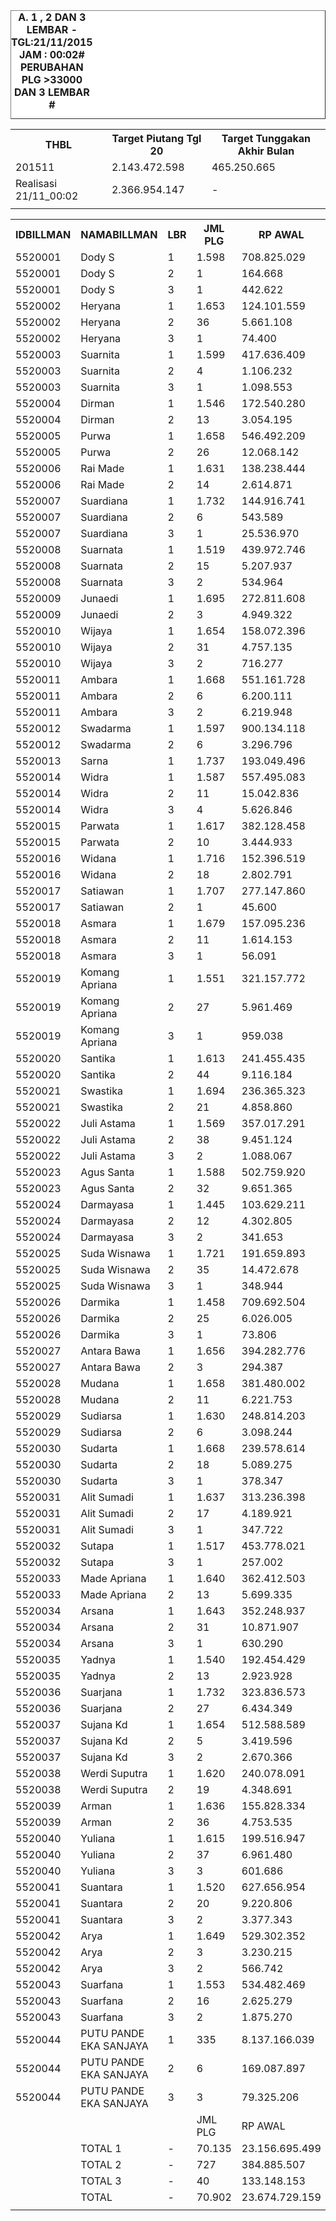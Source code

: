
<HTML>
<HEAD>
<META HTTP-EQUIV="Content-Type" CONTENT="text/html;charset=windows-1252">
<TITLE>MONITOR LEMBAR BILLMAN NOPEMBER 2015 - RAYON GIANYAR</TITLE> 


</HEAD>
<BODY>
<TABLE BORDER=1 BGCOLOR=#ffffff CELLSPACING=0><FONT FACE="Segoe UI" COLOR=#000000><CAPTION><B>A. 1 , 2 DAN 3 LEMBAR  - TGL:21/11/2015 JAM : 00:02# PERUBAHAN PLG >33000 DAN 3 LEMBAR #</B></CAPTION></FONT>

<table><tbody><tr><th>THBL</th><th>Target Piutang Tgl 20</th><th>Target Tunggakan Akhir Bulan</th></tr><tr><td>201511</td><td>2.143.472.598</td><td>465.250.665</td></tr><tr><td>Realisasi 21/11_00:02</td><td>2.366.954.147</td><td>-</td></tr><tr><td> </td><td> </td><td> </td></tr></tbody></table>

<table><tbody><tr><th>IDBILLMAN</th><th>NAMABILLMAN</th><th>LBR</th><th> JML PLG </th><th> RP AWAL </th><th>TGL AKHIR</th><th>LBR</th><th> AKHIR PLG </th><th> AKHIR RP </th><th> - </th><th>LNS PLG</th><th>LNS RP</th><th>% LBR</th><th>% RP</th><th> - </th><th>TGL</th><th>LBR</th><th> PLG </th><th> RP </th><th> - </th><th>LNS PLG</th><th>LNS RP</th><th>% LBR</th><th>% RP</th><th> - </th><th>TGL</th><th>LBR</th><th> PLG </th><th> RP </th><th> - </th><th>LNS PLG</th><th>LNS RP</th><th>% LBR</th><th>% RP</th><th> - </th><th> TGL</th><th>L</th><th> PLG </th><th> RP </th><th>SEGEL</th><th>DTNG</th><th>% LBR</th><th>% RP</th></tr><tr><td>5520001</td><td>Dody S</td><td>1</td><td> 1.598 </td><td> 708.825.029 </td><td>20/11_17:48</td><td>1</td><td>213</td><td> 33.181.180 </td><td> - </td><td> 32 </td><td> 18.650.568 </td><td>-86,67%</td><td>-95,32%</td><td> - </td><td>20/11_13:50</td><td>1</td><td>245</td><td> 51.831.748 </td><td> - </td><td> 171 </td><td> 90.549.324 </td><td>-84,67%</td><td>-92,69%</td><td> - </td><td>20/11_06:45</td><td>1</td><td> 416 </td><td> 142.381.072 </td><td> - </td><td> 123 </td><td> 43.505.571 </td><td>-73,97%</td><td>-79,91%</td><td> - </td><td>19/11_19:20</td><td>1</td><td> 539 </td><td> 185.886.643 </td><td> </td><td> </td><td>-66,27%</td><td>-73,78%</td></tr><tr><td>5520001</td><td>Dody S</td><td>2</td><td> 1 </td><td> 164.668 </td><td>20/11_17:48</td><td>2</td><td>1</td><td> 164.668 </td><td> - </td><td> - </td><td> - </td><td>0,00%</td><td>0,00%</td><td> - </td><td>20/11_13:50</td><td>2</td><td>1</td><td> 164.668 </td><td> - </td><td> - </td><td> - </td><td>0,00%</td><td>0,00%</td><td> - </td><td>20/11_06:45</td><td>2</td><td> 1 </td><td> 164.668 </td><td> - </td><td> - </td><td> - </td><td>0,00%</td><td>0,00%</td><td> - </td><td>19/11_19:20</td><td>2</td><td> 1 </td><td> 164.668 </td><td> </td><td>1</td><td>0,00%</td><td>0,00%</td></tr><tr><td>5520001</td><td>Dody S</td><td>3</td><td> 1 </td><td> 442.622 </td><td>20/11_17:48</td><td>3</td><td>1</td><td> 442.622 </td><td> - </td><td> - </td><td> - </td><td>0,00%</td><td>0,00%</td><td> - </td><td>20/11_13:50</td><td>3</td><td>1</td><td> 442.622 </td><td> - </td><td> - </td><td> - </td><td>0,00%</td><td>0,00%</td><td> - </td><td>20/11_06:45</td><td>3</td><td> 1 </td><td> 442.622 </td><td> - </td><td> - </td><td> - </td><td>0,00%</td><td>0,00%</td><td> - </td><td>19/11_19:20</td><td>3</td><td> 1 </td><td> 442.622 </td><td> </td><td> </td><td>0,00%</td><td>0,00%</td></tr><tr><td>5520002</td><td>Heryana</td><td>1</td><td> 1.653 </td><td> 124.101.559 </td><td>20/11_17:48</td><td>1</td><td>277</td><td> 24.656.352 </td><td> - </td><td> 31 </td><td> 2.018.169 </td><td>-83,24%</td><td>-80,13%</td><td> - </td><td>20/11_13:50</td><td>1</td><td>308</td><td> 26.674.521 </td><td> - </td><td> 104 </td><td> 7.490.115 </td><td>-81,37%</td><td>-78,51%</td><td> - </td><td>20/11_06:45</td><td>1</td><td> 412 </td><td> 34.164.636 </td><td> - </td><td> 8 </td><td> 533.080 </td><td>-75,08%</td><td>-72,47%</td><td> - </td><td>19/11_19:20</td><td>1</td><td> 420 </td><td> 34.697.716 </td><td> </td><td> </td><td>-74,59%</td><td>-72,04%</td></tr><tr><td>5520002</td><td>Heryana</td><td>2</td><td> 36 </td><td> 5.661.108 </td><td>20/11_17:48</td><td>2</td><td>11</td><td> 2.937.180 </td><td> - </td><td> 4 </td><td> 288.991 </td><td>-69,44%</td><td>-48,12%</td><td> - </td><td>20/11_13:50</td><td>2</td><td>15</td><td> 3.226.171 </td><td> - </td><td> 7 </td><td> 840.155 </td><td>-58,33%</td><td>-43,01%</td><td> - </td><td>20/11_06:45</td><td>2</td><td> 22 </td><td> 4.066.326 </td><td> - </td><td> - </td><td> - </td><td>-38,89%</td><td>-28,17%</td><td> - </td><td>19/11_19:20</td><td>2</td><td> 22 </td><td> 4.066.326 </td><td> </td><td> </td><td>-38,89%</td><td>-28,17%</td></tr><tr><td>5520002</td><td>Heryana</td><td>3</td><td> 1 </td><td> 74.400 </td><td>20/11_17:48</td><td>3</td><td>1</td><td> 74.400 </td><td> - </td><td> - </td><td> - </td><td>0,00%</td><td>0,00%</td><td> - </td><td>20/11_13:50</td><td>3</td><td>1</td><td> 74.400 </td><td> - </td><td> - </td><td> - </td><td>0,00%</td><td>0,00%</td><td> - </td><td>20/11_06:45</td><td>3</td><td> 1 </td><td> 74.400 </td><td> - </td><td> - </td><td> - </td><td>0,00%</td><td>0,00%</td><td> - </td><td>19/11_19:20</td><td>3</td><td> 1 </td><td> 74.400 </td><td> </td><td> </td><td>0,00%</td><td>0,00%</td></tr><tr><td>5520003</td><td>Suarnita</td><td>1</td><td> 1.599 </td><td> 417.636.409 </td><td>20/11_17:48</td><td>1</td><td>167</td><td> 34.542.691 </td><td> - </td><td> 30 </td><td> 6.511.233 </td><td>-89,56%</td><td>-91,73%</td><td> - </td><td>20/11_13:50</td><td>1</td><td>197</td><td> 41.053.924 </td><td> - </td><td> 65 </td><td> 24.606.827 </td><td>-87,68%</td><td>-90,17%</td><td> - </td><td>20/11_06:45</td><td>1</td><td> 262 </td><td> 65.660.751 </td><td> - </td><td> 3 </td><td> 1.804.904 </td><td>-83,61%</td><td>-84,28%</td><td> - </td><td>19/11_19:20</td><td>1</td><td> 265 </td><td> 67.465.655 </td><td> </td><td> </td><td>-83,43%</td><td>-83,85%</td></tr><tr><td>5520003</td><td>Suarnita</td><td>2</td><td> 4 </td><td> 1.106.232 </td><td>20/11_17:48</td><td>2</td><td>3</td><td> 979.424 </td><td> - </td><td> 1 </td><td> 126.808 </td><td>-25,00%</td><td>-11,46%</td><td> - </td><td>20/11_13:50</td><td>2</td><td>4</td><td> 1.106.232 </td><td> - </td><td> - </td><td> - </td><td>0,00%</td><td>0,00%</td><td> - </td><td>20/11_06:45</td><td>2</td><td> 4 </td><td> 1.106.232 </td><td> - </td><td> - </td><td> - </td><td>0,00%</td><td>0,00%</td><td> - </td><td>19/11_19:20</td><td>2</td><td> 4 </td><td> 1.106.232 </td><td> </td><td> </td><td>0,00%</td><td>0,00%</td></tr><tr><td>5520003</td><td>Suarnita</td><td>3</td><td> 1 </td><td> 1.098.553 </td><td>20/11_17:48</td><td>3</td><td>1</td><td> 1.098.553 </td><td> - </td><td> - </td><td> - </td><td>0,00%</td><td>0,00%</td><td> - </td><td>20/11_13:50</td><td>3</td><td>1</td><td> 1.098.553 </td><td> - </td><td> - </td><td> - </td><td>0,00%</td><td>0,00%</td><td> - </td><td>20/11_06:45</td><td>3</td><td> 1 </td><td> 1.098.553 </td><td> - </td><td> - </td><td> - </td><td>0,00%</td><td>0,00%</td><td> - </td><td>19/11_19:20</td><td>3</td><td> 1 </td><td> 1.098.553 </td><td> </td><td> </td><td>0,00%</td><td>0,00%</td></tr><tr><td>5520004</td><td>Dirman</td><td>1</td><td> 1.546 </td><td> 172.540.280 </td><td>20/11_17:48</td><td>1</td><td>99</td><td> 15.482.035 </td><td> - </td><td> 29 </td><td> 4.115.234 </td><td>-93,60%</td><td>-91,03%</td><td> - </td><td>20/11_13:50</td><td>1</td><td>128</td><td> 19.597.269 </td><td> - </td><td> 661 </td><td> 36.751.349 </td><td>-91,72%</td><td>-88,64%</td><td> - </td><td>20/11_06:45</td><td>1</td><td> 789 </td><td> 56.348.618 </td><td> - </td><td> 2 </td><td> 1.085.202 </td><td>-48,97%</td><td>-67,34%</td><td> - </td><td>19/11_19:20</td><td>1</td><td> 791 </td><td> 57.433.820 </td><td> </td><td> </td><td>-48,84%</td><td>-66,71%</td></tr><tr><td>5520004</td><td>Dirman</td><td>2</td><td> 13 </td><td> 3.054.195 </td><td>20/11_17:48</td><td>2</td><td>6</td><td> 1.229.385 </td><td> - </td><td> 2 </td><td> 176.572 </td><td>-53,85%</td><td>-59,75%</td><td> - </td><td>20/11_13:50</td><td>2</td><td>8</td><td> 1.405.957 </td><td> - </td><td> - </td><td> - </td><td>-38,46%</td><td>-53,97%</td><td> - </td><td>20/11_06:45</td><td>2</td><td> 8 </td><td> 1.405.957 </td><td> - </td><td> 2 </td><td> 985.244 </td><td>-38,46%</td><td>-53,97%</td><td> - </td><td>19/11_19:20</td><td>2</td><td> 10 </td><td> 2.391.201 </td><td> </td><td> </td><td>-23,08%</td><td>-21,71%</td></tr><tr><td>5520005</td><td>Purwa</td><td>1</td><td> 1.658 </td><td> 546.492.209 </td><td>20/11_17:48</td><td>1</td><td>260</td><td> 40.199.052 </td><td> - </td><td> 23 </td><td> 8.322.117 </td><td>-84,32%</td><td>-92,64%</td><td> - </td><td>20/11_13:50</td><td>1</td><td>283</td><td> 48.521.169 </td><td> - </td><td> 103 </td><td> 23.344.917 </td><td>-82,93%</td><td>-91,12%</td><td> - </td><td>20/11_06:45</td><td>1</td><td> 386 </td><td> 71.866.086 </td><td> - </td><td> 13 </td><td> 3.439.245 </td><td>-76,72%</td><td>-86,85%</td><td> - </td><td>19/11_19:20</td><td>1</td><td> 399 </td><td> 75.305.331 </td><td> </td><td> </td><td>-75,93%</td><td>-86,22%</td></tr><tr><td>5520005</td><td>Purwa</td><td>2</td><td> 26 </td><td> 12.068.142 </td><td>20/11_17:48</td><td>2</td><td>21</td><td> 11.467.449 </td><td> - </td><td> - </td><td> - </td><td>-19,23%</td><td>-4,98%</td><td> - </td><td>20/11_13:50</td><td>2</td><td>21</td><td> 11.467.449 </td><td> - </td><td> 3 </td><td> 406.697 </td><td>-19,23%</td><td>-4,98%</td><td> - </td><td>20/11_06:45</td><td>2</td><td> 24 </td><td> 11.874.146 </td><td> - </td><td> - </td><td> - </td><td>-7,69%</td><td>-1,61%</td><td> - </td><td>19/11_19:20</td><td>2</td><td> 24 </td><td> 11.874.146 </td><td> </td><td> </td><td>-7,69%</td><td>-1,61%</td></tr><tr><td>5520006</td><td>Rai Made</td><td>1</td><td> 1.631 </td><td> 138.238.444 </td><td>20/11_17:48</td><td>1</td><td>182</td><td> 20.733.458 </td><td> - </td><td> 113 </td><td> 3.414.235 </td><td>-88,84%</td><td>-85,00%</td><td> - </td><td>20/11_13:50</td><td>1</td><td>295</td><td> 24.147.693 </td><td> - </td><td> 231 </td><td> 13.084.335 </td><td>-81,91%</td><td>-82,53%</td><td> - </td><td>20/11_06:45</td><td>1</td><td> 526 </td><td> 37.232.028 </td><td> - </td><td> 6 </td><td> 1.226.435 </td><td>-67,75%</td><td>-73,07%</td><td> - </td><td>19/11_19:20</td><td>1</td><td> 532 </td><td> 38.458.463 </td><td> </td><td> </td><td>-67,38%</td><td>-72,18%</td></tr><tr><td>5520006</td><td>Rai Made</td><td>2</td><td> 14 </td><td> 2.614.871 </td><td>20/11_17:48</td><td>2</td><td>8</td><td> 1.358.360 </td><td> - </td><td> - </td><td> - </td><td>-42,86%</td><td>-48,05%</td><td> - </td><td>20/11_13:50</td><td>2</td><td>8</td><td> 1.358.360 </td><td> - </td><td> 5 </td><td> 1.212.627 </td><td>-42,86%</td><td>-48,05%</td><td> - </td><td>20/11_06:45</td><td>2</td><td> 13 </td><td> 2.570.987 </td><td> - </td><td> - </td><td> - </td><td>-7,14%</td><td>-1,68%</td><td> - </td><td>19/11_19:20</td><td>2</td><td> 13 </td><td> 2.570.987 </td><td> </td><td> </td><td>-7,14%</td><td>-1,68%</td></tr><tr><td>5520007</td><td>Suardiana</td><td>1</td><td> 1.732 </td><td> 144.916.741 </td><td>20/11_17:48</td><td>1</td><td>283</td><td> 26.781.964 </td><td> - </td><td> 11 </td><td> 624.890 </td><td>-83,66%</td><td>-81,52%</td><td> - </td><td>20/11_13:50</td><td>1</td><td>294</td><td> 27.406.854 </td><td> - </td><td> 227 </td><td> 24.799.491 </td><td>-83,03%</td><td>-81,09%</td><td> - </td><td>20/11_06:45</td><td>1</td><td> 521 </td><td> 52.206.345 </td><td> - </td><td> 5 </td><td> 356.318 </td><td>-69,92%</td><td>-63,97%</td><td> - </td><td>19/11_19:20</td><td>1</td><td> 526 </td><td> 52.562.663 </td><td> </td><td> </td><td>-69,63%</td><td>-63,73%</td></tr><tr><td>5520007</td><td>Suardiana</td><td>2</td><td> 6 </td><td> 543.589 </td><td>20/11_17:48</td><td>2</td><td>3</td><td> 280.008 </td><td> - </td><td> - </td><td> - </td><td>-50,00%</td><td>-48,49%</td><td> - </td><td>20/11_13:50</td><td>2</td><td>3</td><td> 280.008 </td><td> - </td><td> - </td><td> - </td><td>-50,00%</td><td>-48,49%</td><td> - </td><td>20/11_06:45</td><td>2</td><td> 3 </td><td> 280.008 </td><td> - </td><td> - </td><td> - </td><td>-50,00%</td><td>-48,49%</td><td> - </td><td>19/11_19:20</td><td>2</td><td> 3 </td><td> 280.008 </td><td> </td><td>3</td><td>-50,00%</td><td>-48,49%</td></tr><tr><td>5520007</td><td>Suardiana</td><td>3</td><td> 1 </td><td> 25.536.970 </td><td>20/11_17:48</td><td>3</td><td>1</td><td> 25.536.970 </td><td> - </td><td> - </td><td> - </td><td>0,00%</td><td>0,00%</td><td> - </td><td>20/11_13:50</td><td>3</td><td>1</td><td> 25.536.970 </td><td> - </td><td> - </td><td> - </td><td>0,00%</td><td>0,00%</td><td> - </td><td>20/11_06:45</td><td>3</td><td> 1 </td><td> 25.536.970 </td><td> - </td><td> - </td><td> - </td><td>0,00%</td><td>0,00%</td><td> - </td><td>19/11_19:20</td><td>3</td><td> 1 </td><td> 25.536.970 </td><td> </td><td> </td><td>0,00%</td><td>0,00%</td></tr><tr><td>5520008</td><td>Suarnata</td><td>1</td><td> 1.519 </td><td> 439.972.746 </td><td>20/11_17:48</td><td>1</td><td>217</td><td> 67.060.641 </td><td> - </td><td> 26 </td><td> 11.007.090 </td><td>-85,71%</td><td>-84,76%</td><td> - </td><td>20/11_13:50</td><td>1</td><td>243</td><td> 78.067.731 </td><td> - </td><td> 74 </td><td> 13.980.294 </td><td>-84,00%</td><td>-82,26%</td><td> - </td><td>20/11_06:45</td><td>1</td><td> 317 </td><td> 92.048.025 </td><td> - </td><td> 12 </td><td> 12.474.453 </td><td>-79,13%</td><td>-79,08%</td><td> - </td><td>19/11_19:20</td><td>1</td><td> 329 </td><td> 104.522.478 </td><td> </td><td> </td><td>-78,34%</td><td>-76,24%</td></tr><tr><td>5520008</td><td>Suarnata</td><td>2</td><td> 15 </td><td> 5.207.937 </td><td>20/11_17:48</td><td>2</td><td>8</td><td> 3.051.746 </td><td> - </td><td> 1 </td><td> 530.545 </td><td>-46,67%</td><td>-41,40%</td><td> - </td><td>20/11_13:50</td><td>2</td><td>9</td><td> 3.582.291 </td><td> - </td><td> 4 </td><td> 1.306.808 </td><td>-40,00%</td><td>-31,21%</td><td> - </td><td>20/11_06:45</td><td>2</td><td> 13 </td><td> 4.889.099 </td><td> - </td><td> - </td><td> - </td><td>-13,33%</td><td>-6,12%</td><td> - </td><td>19/11_19:20</td><td>2</td><td> 13 </td><td> 4.889.099 </td><td> </td><td>4</td><td>-13,33%</td><td>-6,12%</td></tr><tr><td>5520008</td><td>Suarnata</td><td>3</td><td> 2 </td><td> 534.964 </td><td>20/11_17:48</td><td>3</td><td>2</td><td> 534.964 </td><td> - </td><td> - </td><td> - </td><td>0,00%</td><td>0,00%</td><td> - </td><td>20/11_13:50</td><td>3</td><td>2</td><td> 534.964 </td><td> - </td><td> - </td><td> - </td><td>0,00%</td><td>0,00%</td><td> - </td><td>20/11_06:45</td><td>3</td><td> 2 </td><td> 534.964 </td><td> - </td><td> - </td><td> - </td><td>0,00%</td><td>0,00%</td><td> - </td><td>19/11_19:20</td><td>3</td><td> 2 </td><td> 534.964 </td><td> </td><td> </td><td>0,00%</td><td>0,00%</td></tr><tr><td>5520009</td><td>Junaedi</td><td>1</td><td> 1.695 </td><td> 272.811.608 </td><td>20/11_17:48</td><td>1</td><td>317</td><td> 56.858.784 </td><td> - </td><td> 24 </td><td> 4.911.969 </td><td>-81,30%</td><td>-79,16%</td><td> - </td><td>20/11_13:50</td><td>1</td><td>341</td><td> 61.770.753 </td><td> - </td><td> 218 </td><td> 31.373.555 </td><td>-79,88%</td><td>-77,36%</td><td> - </td><td>20/11_06:45</td><td>1</td><td> 559 </td><td> 93.144.308 </td><td> - </td><td> 11 </td><td> 1.359.470 </td><td>-67,02%</td><td>-65,86%</td><td> - </td><td>19/11_19:20</td><td>1</td><td> 570 </td><td> 94.503.778 </td><td> </td><td> </td><td>-66,37%</td><td>-65,36%</td></tr><tr><td>5520009</td><td>Junaedi</td><td>2</td><td> 3 </td><td> 4.949.322 </td><td>20/11_17:48</td><td>2</td><td>3</td><td> 4.949.322 </td><td> - </td><td> - </td><td> - </td><td>0,00%</td><td>0,00%</td><td> - </td><td>20/11_13:50</td><td>2</td><td>3</td><td> 4.949.322 </td><td> - </td><td> - </td><td> - </td><td>0,00%</td><td>0,00%</td><td> - </td><td>20/11_06:45</td><td>2</td><td> 3 </td><td> 4.949.322 </td><td> - </td><td> - </td><td> - </td><td>0,00%</td><td>0,00%</td><td> - </td><td>19/11_19:20</td><td>2</td><td> 3 </td><td> 4.949.322 </td><td> </td><td> </td><td>0,00%</td><td>0,00%</td></tr><tr><td>5520010</td><td>Wijaya</td><td>1</td><td> 1.654 </td><td> 158.072.396 </td><td>20/11_17:48</td><td>1</td><td>344</td><td> 26.220.874 </td><td> - </td><td> 100 </td><td> 6.692.792 </td><td>-79,20%</td><td>-83,41%</td><td> - </td><td>20/11_13:50</td><td>1</td><td>444</td><td> 32.913.666 </td><td> - </td><td> 206 </td><td> 13.534.774 </td><td>-73,16%</td><td>-79,18%</td><td> - </td><td>20/11_06:45</td><td>1</td><td> 650 </td><td> 46.448.440 </td><td> - </td><td> 21 </td><td> 792.333 </td><td>-60,70%</td><td>-70,62%</td><td> - </td><td>19/11_19:20</td><td>1</td><td> 671 </td><td> 47.240.773 </td><td> </td><td> </td><td>-59,43%</td><td>-70,11%</td></tr><tr><td>5520010</td><td>Wijaya</td><td>2</td><td> 31 </td><td> 4.757.135 </td><td>20/11_17:48</td><td>2</td><td>22</td><td> 3.841.805 </td><td> - </td><td> 2 </td><td> 89.352 </td><td>-29,03%</td><td>-19,24%</td><td> - </td><td>20/11_13:50</td><td>2</td><td>24</td><td> 3.931.157 </td><td> - </td><td> 4 </td><td> 280.857 </td><td>-22,58%</td><td>-17,36%</td><td> - </td><td>20/11_06:45</td><td>2</td><td> 28 </td><td> 4.212.014 </td><td> - </td><td> - </td><td> - </td><td>-9,68%</td><td>-11,46%</td><td> - </td><td>19/11_19:20</td><td>2</td><td> 28 </td><td> 4.212.014 </td><td> </td><td> </td><td>-9,68%</td><td>-11,46%</td></tr><tr><td>5520010</td><td>Wijaya</td><td>3</td><td> 2 </td><td> 716.277 </td><td>20/11_17:48</td><td>3</td><td>1</td><td> 93.705 </td><td> - </td><td> - </td><td> - </td><td>-50,00%</td><td>-86,92%</td><td> - </td><td>20/11_13:50</td><td>3</td><td>1</td><td> 93.705 </td><td> - </td><td> - </td><td> - </td><td>-50,00%</td><td>-86,92%</td><td> - </td><td>20/11_06:45</td><td>3</td><td> 1 </td><td> 93.705 </td><td> - </td><td> - </td><td> - </td><td>-50,00%</td><td>-86,92%</td><td> - </td><td>19/11_19:20</td><td>3</td><td> 1 </td><td> 93.705 </td><td> </td><td> </td><td>-50,00%</td><td>-86,92%</td></tr><tr><td>5520011</td><td>Ambara</td><td>1</td><td> 1.668 </td><td> 551.161.728 </td><td>20/11_17:48</td><td>1</td><td>420</td><td> 71.784.211 </td><td> - </td><td> 26 </td><td> 5.604.780 </td><td>-74,82%</td><td>-86,98%</td><td> - </td><td>20/11_13:50</td><td>1</td><td>446</td><td> 77.388.991 </td><td> - </td><td> 130 </td><td> 39.744.466 </td><td>-73,26%</td><td>-85,96%</td><td> - </td><td>20/11_06:45</td><td>1</td><td> 576 </td><td> 117.133.457 </td><td> - </td><td> 21 </td><td> 23.820.862 </td><td>-65,47%</td><td>-78,75%</td><td> - </td><td>19/11_19:20</td><td>1</td><td> 597 </td><td> 140.954.319 </td><td> </td><td> </td><td>-64,21%</td><td>-74,43%</td></tr><tr><td>5520011</td><td>Ambara</td><td>2</td><td> 6 </td><td> 6.200.111 </td><td>20/11_17:48</td><td>2</td><td>6</td><td> 6.200.111 </td><td> - </td><td> - </td><td> - </td><td>0,00%</td><td>0,00%</td><td> - </td><td>20/11_13:50</td><td>2</td><td>6</td><td> 6.200.111 </td><td> - </td><td> - </td><td> - </td><td>0,00%</td><td>0,00%</td><td> - </td><td>20/11_06:45</td><td>2</td><td> 6 </td><td> 6.200.111 </td><td> - </td><td> - </td><td> - </td><td>0,00%</td><td>0,00%</td><td> - </td><td>19/11_19:20</td><td>2</td><td> 6 </td><td> 6.200.111 </td><td> </td><td>5</td><td>0,00%</td><td>0,00%</td></tr><tr><td>5520011</td><td>Ambara</td><td>3</td><td> 2 </td><td> 6.219.948 </td><td>20/11_17:48</td><td>3</td><td>2</td><td> 6.219.948 </td><td> - </td><td> - </td><td> - </td><td>0,00%</td><td>0,00%</td><td> - </td><td>20/11_13:50</td><td>3</td><td>2</td><td> 6.219.948 </td><td> - </td><td> - </td><td> - </td><td>0,00%</td><td>0,00%</td><td> - </td><td>20/11_06:45</td><td>3</td><td> 2 </td><td> 6.219.948 </td><td> - </td><td> - </td><td> - </td><td>0,00%</td><td>0,00%</td><td> - </td><td>19/11_19:20</td><td>3</td><td> 2 </td><td> 6.219.948 </td><td> </td><td> </td><td>0,00%</td><td>0,00%</td></tr><tr><td>5520012</td><td>Swadarma</td><td>1</td><td> 1.597 </td><td> 900.134.118 </td><td>20/11_17:48</td><td>1</td><td>207</td><td> 106.235.025 </td><td> - </td><td> 18 </td><td> 15.144.106 </td><td>-87,04%</td><td>-88,20%</td><td> - </td><td>20/11_13:50</td><td>1</td><td>225</td><td> 121.379.131 </td><td> - </td><td> 134 </td><td> 71.815.710 </td><td>-85,91%</td><td>-86,52%</td><td> - </td><td>20/11_06:45</td><td>1</td><td> 359 </td><td> 193.194.841 </td><td> - </td><td> 9 </td><td> 3.107.432 </td><td>-77,52%</td><td>-78,54%</td><td> - </td><td>19/11_19:20</td><td>1</td><td> 368 </td><td> 196.302.273 </td><td> </td><td> </td><td>-76,96%</td><td>-78,19%</td></tr><tr><td>5520012</td><td>Swadarma</td><td>2</td><td> 6 </td><td> 3.296.796 </td><td>20/11_17:48</td><td>2</td><td>5</td><td> 3.176.286 </td><td> - </td><td> - </td><td> - </td><td>-16,67%</td><td>-3,66%</td><td> - </td><td>20/11_13:50</td><td>2</td><td>5</td><td> 3.176.286 </td><td> - </td><td> - </td><td> - </td><td>-16,67%</td><td>-3,66%</td><td> - </td><td>20/11_06:45</td><td>2</td><td> 5 </td><td> 3.176.286 </td><td> - </td><td> - </td><td> - </td><td>-16,67%</td><td>-3,66%</td><td> - </td><td>19/11_19:20</td><td>2</td><td> 5 </td><td> 3.176.286 </td><td>1</td><td>4</td><td>-16,67%</td><td>-3,66%</td></tr><tr><td>5520013</td><td>Sarna</td><td>1</td><td> 1.737 </td><td> 193.049.496 </td><td>20/11_17:48</td><td>1</td><td>229</td><td> 23.568.003 </td><td> - </td><td> 44 </td><td> 10.981.185 </td><td>-86,82%</td><td>-87,79%</td><td> - </td><td>20/11_13:50</td><td>1</td><td>273</td><td> 34.549.188 </td><td> - </td><td> 163 </td><td> 19.592.689 </td><td>-84,28%</td><td>-82,10%</td><td> - </td><td>20/11_06:45</td><td>1</td><td> 436 </td><td> 54.141.877 </td><td> - </td><td> 12 </td><td> 936.597 </td><td>-74,90%</td><td>-71,95%</td><td> - </td><td>19/11_19:20</td><td>1</td><td> 448 </td><td> 55.078.474 </td><td> </td><td> </td><td>-74,21%</td><td>-71,47%</td></tr><tr><td>5520014</td><td>Widra</td><td>1</td><td> 1.587 </td><td> 557.495.083 </td><td>20/11_17:48</td><td>1</td><td>244</td><td> 71.114.996 </td><td> - </td><td> 206 </td><td> 42.535.223 </td><td>-84,63%</td><td>-87,24%</td><td> - </td><td>20/11_13:50</td><td>1</td><td>450</td><td> 113.650.219 </td><td> - </td><td> 108 </td><td> 48.704.731 </td><td>-71,64%</td><td>-79,61%</td><td> - </td><td>20/11_06:45</td><td>1</td><td> 558 </td><td> 162.354.950 </td><td> - </td><td> 17 </td><td> 28.612.497 </td><td>-64,84%</td><td>-70,88%</td><td> - </td><td>19/11_19:20</td><td>1</td><td> 575 </td><td> 190.967.447 </td><td> </td><td> </td><td>-63,77%</td><td>-65,75%</td></tr><tr><td>5520014</td><td>Widra</td><td>2</td><td> 11 </td><td> 15.042.836 </td><td>20/11_17:48</td><td>2</td><td>10</td><td> 15.005.408 </td><td> - </td><td> 1 </td><td> 37.428 </td><td>-9,09%</td><td>-0,25%</td><td> - </td><td>20/11_13:50</td><td>2</td><td>11</td><td> 15.042.836 </td><td> - </td><td> - </td><td> - </td><td>0,00%</td><td>0,00%</td><td> - </td><td>20/11_06:45</td><td>2</td><td> 11 </td><td> 15.042.836 </td><td> - </td><td> - </td><td> - </td><td>0,00%</td><td>0,00%</td><td> - </td><td>19/11_19:20</td><td>2</td><td> 11 </td><td> 15.042.836 </td><td> </td><td> </td><td>0,00%</td><td>0,00%</td></tr><tr><td>5520014</td><td>Widra</td><td>3</td><td> 4 </td><td> 5.626.846 </td><td>20/11_17:48</td><td>3</td><td>2</td><td> 1.780.428 </td><td> - </td><td> - </td><td> - </td><td>-50,00%</td><td>-68,36%</td><td> - </td><td>20/11_13:50</td><td>3</td><td>2</td><td> 1.780.428 </td><td> - </td><td> 1 </td><td> 3.519.320 </td><td>-50,00%</td><td>-68,36%</td><td> - </td><td>20/11_06:45</td><td>3</td><td> 3 </td><td> 5.299.748 </td><td> - </td><td> - </td><td> - </td><td>-25,00%</td><td>-5,81%</td><td> - </td><td>19/11_19:20</td><td>3</td><td> 3 </td><td> 5.299.748 </td><td> </td><td> </td><td>-25,00%</td><td>-5,81%</td></tr><tr><td>5520015</td><td>Parwata</td><td>1</td><td> 1.617 </td><td> 382.128.458 </td><td>20/11_17:48</td><td>1</td><td>284</td><td> 54.782.632 </td><td> - </td><td> 15 </td><td> 9.779.361 </td><td>-82,44%</td><td>-85,66%</td><td> - </td><td>20/11_13:50</td><td>1</td><td>299</td><td> 64.561.993 </td><td> - </td><td> 113 </td><td> 25.054.307 </td><td>-81,51%</td><td>-83,10%</td><td> - </td><td>20/11_06:45</td><td>1</td><td> 412 </td><td> 89.616.300 </td><td> - </td><td> 6 </td><td> 6.029.535 </td><td>-74,52%</td><td>-76,55%</td><td> - </td><td>19/11_19:20</td><td>1</td><td> 418 </td><td> 95.645.835 </td><td> </td><td> </td><td>-74,15%</td><td>-74,97%</td></tr><tr><td>5520015</td><td>Parwata</td><td>2</td><td> 10 </td><td> 3.444.933 </td><td>20/11_17:48</td><td>2</td><td>7</td><td> 3.041.502 </td><td> - </td><td> - </td><td> - </td><td>-30,00%</td><td>-11,71%</td><td> - </td><td>20/11_13:50</td><td>2</td><td>7</td><td> 3.041.502 </td><td> - </td><td> 1 </td><td> 199.909 </td><td>-30,00%</td><td>-11,71%</td><td> - </td><td>20/11_06:45</td><td>2</td><td> 8 </td><td> 3.241.411 </td><td> - </td><td> - </td><td> - </td><td>-20,00%</td><td>-5,91%</td><td> - </td><td>19/11_19:20</td><td>2</td><td> 8 </td><td> 3.241.411 </td><td> </td><td> </td><td>-20,00%</td><td>-5,91%</td></tr><tr><td>5520016</td><td>Widana</td><td>1</td><td> 1.716 </td><td> 152.396.519 </td><td>20/11_17:48</td><td>1</td><td>311</td><td> 23.873.148 </td><td> - </td><td> 4 </td><td> 250.521 </td><td>-81,88%</td><td>-84,33%</td><td> - </td><td>20/11_13:50</td><td>1</td><td>315</td><td> 24.123.669 </td><td> - </td><td> 275 </td><td> 18.425.773 </td><td>-81,64%</td><td>-84,17%</td><td> - </td><td>20/11_06:45</td><td>1</td><td> 590 </td><td> 42.549.442 </td><td> - </td><td> - </td><td> - </td><td>-65,62%</td><td>-72,08%</td><td> - </td><td>19/11_19:20</td><td>1</td><td> 590 </td><td> 42.549.442 </td><td> </td><td> </td><td>-65,62%</td><td>-72,08%</td></tr><tr><td>5520016</td><td>Widana</td><td>2</td><td> 18 </td><td> 2.802.791 </td><td>20/11_17:48</td><td>2</td><td>13</td><td> 1.562.983 </td><td> - </td><td> - </td><td> - </td><td>-27,78%</td><td>-44,23%</td><td> - </td><td>20/11_13:50</td><td>2</td><td>13</td><td> 1.562.983 </td><td> - </td><td> 3 </td><td> 1.120.854 </td><td>-27,78%</td><td>-44,23%</td><td> - </td><td>20/11_06:45</td><td>2</td><td> 16 </td><td> 2.683.837 </td><td> - </td><td> - </td><td> - </td><td>-11,11%</td><td>-4,24%</td><td> - </td><td>19/11_19:20</td><td>2</td><td> 16 </td><td> 2.683.837 </td><td> </td><td>3</td><td>-11,11%</td><td>-4,24%</td></tr><tr><td>5520017</td><td>Satiawan</td><td>1</td><td> 1.707 </td><td> 277.147.860 </td><td>20/11_17:48</td><td>1</td><td>71</td><td> 25.569.595 </td><td> - </td><td> 119 </td><td> 13.594.350 </td><td>-95,84%</td><td>-90,77%</td><td> - </td><td>20/11_13:50</td><td>1</td><td>190</td><td> 39.163.945 </td><td> - </td><td> 326 </td><td> 47.069.864 </td><td>-88,87%</td><td>-85,87%</td><td> - </td><td>20/11_06:45</td><td>1</td><td> 516 </td><td> 86.233.809 </td><td> - </td><td> 9 </td><td> 18.993.486 </td><td>-69,77%</td><td>-68,89%</td><td> - </td><td>19/11_19:20</td><td>1</td><td> 525 </td><td> 105.227.295 </td><td> </td><td> </td><td>-69,24%</td><td>-62,03%</td></tr><tr><td>5520017</td><td>Satiawan</td><td>2</td><td> 1 </td><td> 45.600 </td><td>20/11_17:48</td><td>2</td><td>1</td><td> 45.600 </td><td> - </td><td> - </td><td> - </td><td>0,00%</td><td>0,00%</td><td> - </td><td>20/11_13:50</td><td>2</td><td>1</td><td> 45.600 </td><td> - </td><td> - </td><td> - </td><td>0,00%</td><td>0,00%</td><td> - </td><td>20/11_06:45</td><td>2</td><td> 1 </td><td> 45.600 </td><td> - </td><td> - </td><td> - </td><td>0,00%</td><td>0,00%</td><td> - </td><td>19/11_19:20</td><td>2</td><td> 1 </td><td> 45.600 </td><td> </td><td>1</td><td>0,00%</td><td>0,00%</td></tr><tr><td>5520018</td><td>Asmara</td><td>1</td><td> 1.679 </td><td> 157.095.236 </td><td>20/11_17:48</td><td>1</td><td>245</td><td> 27.301.340 </td><td> - </td><td> 47 </td><td> 2.952.343 </td><td>-85,41%</td><td>-82,62%</td><td> - </td><td>20/11_13:50</td><td>1</td><td>292</td><td> 30.253.683 </td><td> - </td><td> 128 </td><td> 11.697.847 </td><td>-82,61%</td><td>-80,74%</td><td> - </td><td>20/11_06:45</td><td>1</td><td> 420 </td><td> 41.951.530 </td><td> - </td><td> 1 </td><td> 61.017 </td><td>-74,99%</td><td>-73,30%</td><td> - </td><td>19/11_19:20</td><td>1</td><td> 421 </td><td> 42.012.547 </td><td> </td><td> </td><td>-74,93%</td><td>-73,26%</td></tr><tr><td>5520018</td><td>Asmara</td><td>2</td><td> 11 </td><td> 1.614.153 </td><td>20/11_17:48</td><td>2</td><td>5</td><td> 533.175 </td><td> - </td><td> 1 </td><td> 118.778 </td><td>-54,55%</td><td>-66,97%</td><td> - </td><td>20/11_13:50</td><td>2</td><td>6</td><td> 651.953 </td><td> - </td><td> - </td><td> - </td><td>-45,45%</td><td>-59,61%</td><td> - </td><td>20/11_06:45</td><td>2</td><td> 6 </td><td> 651.953 </td><td> - </td><td> - </td><td> - </td><td>-45,45%</td><td>-59,61%</td><td> - </td><td>19/11_19:20</td><td>2</td><td> 6 </td><td> 651.953 </td><td> </td><td> </td><td>-45,45%</td><td>-59,61%</td></tr><tr><td>5520018</td><td>Asmara</td><td>3</td><td> 1 </td><td> 56.091 </td><td> </td><td> </td><td>0</td><td> - </td><td> - </td><td> 1 </td><td> 56.091 </td><td>-100,00%</td><td>-100,00%</td><td> - </td><td>20/11_13:50</td><td>3</td><td>1</td><td> 56.091 </td><td> - </td><td> - </td><td> - </td><td>0,00%</td><td>0,00%</td><td> - </td><td>20/11_06:45</td><td>3</td><td> 1 </td><td> 56.091 </td><td> - </td><td> - </td><td> - </td><td>0,00%</td><td>0,00%</td><td> - </td><td>19/11_19:20</td><td>3</td><td> 1 </td><td> 56.091 </td><td> </td><td> </td><td>0,00%</td><td>0,00%</td></tr><tr><td>5520019</td><td>Komang Apriana</td><td>1</td><td> 1.551 </td><td> 321.157.772 </td><td>20/11_17:48</td><td>1</td><td>256</td><td> 49.934.362 </td><td> - </td><td> 120 </td><td> 47.490.447 </td><td>-83,49%</td><td>-84,45%</td><td> - </td><td>20/11_13:50</td><td>1</td><td>376</td><td> 97.424.809 </td><td> - </td><td> 122 </td><td> 32.484.944 </td><td>-75,76%</td><td>-69,66%</td><td> - </td><td>20/11_06:45</td><td>1</td><td> 498 </td><td> 129.909.753 </td><td> - </td><td> 7 </td><td> 450.649 </td><td>-67,89%</td><td>-59,55%</td><td> - </td><td>19/11_19:20</td><td>1</td><td> 505 </td><td> 130.360.402 </td><td> </td><td> </td><td>-67,44%</td><td>-59,41%</td></tr><tr><td>5520019</td><td>Komang Apriana</td><td>2</td><td> 27 </td><td> 5.961.469 </td><td>20/11_17:48</td><td>2</td><td>16</td><td> 4.298.057 </td><td> - </td><td> - </td><td> - </td><td>-40,74%</td><td>-27,90%</td><td> - </td><td>20/11_13:50</td><td>2</td><td>16</td><td> 4.298.057 </td><td> - </td><td> 6 </td><td> 832.532 </td><td>-40,74%</td><td>-27,90%</td><td> - </td><td>20/11_06:45</td><td>2</td><td> 22 </td><td> 5.130.589 </td><td> - </td><td> - </td><td> - </td><td>-18,52%</td><td>-13,94%</td><td> - </td><td>19/11_19:20</td><td>2</td><td> 22 </td><td> 5.130.589 </td><td> </td><td> </td><td>-18,52%</td><td>-13,94%</td></tr><tr><td>5520019</td><td>Komang Apriana</td><td>3</td><td> 1 </td><td> 959.038 </td><td>20/11_17:48</td><td>3</td><td>1</td><td> 959.038 </td><td> - </td><td> - </td><td> - </td><td>0,00%</td><td>0,00%</td><td> - </td><td>20/11_13:50</td><td>3</td><td>1</td><td> 959.038 </td><td> - </td><td> - </td><td> - </td><td>0,00%</td><td>0,00%</td><td> - </td><td>20/11_06:45</td><td>3</td><td> 1 </td><td> 959.038 </td><td> - </td><td> - </td><td> - </td><td>0,00%</td><td>0,00%</td><td> - </td><td>19/11_19:20</td><td>3</td><td> 1 </td><td> 959.038 </td><td> </td><td> </td><td>0,00%</td><td>0,00%</td></tr><tr><td>5520020</td><td>Santika</td><td>1</td><td> 1.613 </td><td> 241.455.435 </td><td>20/11_17:48</td><td>1</td><td>280</td><td> 36.624.674 </td><td> - </td><td> 32 </td><td> 5.922.438 </td><td>-82,64%</td><td>-84,83%</td><td> - </td><td>20/11_13:50</td><td>1</td><td>312</td><td> 42.547.112 </td><td> - </td><td> 139 </td><td> 24.085.683 </td><td>-80,66%</td><td>-82,38%</td><td> - </td><td>20/11_06:45</td><td>1</td><td> 451 </td><td> 66.632.795 </td><td> - </td><td> 5 </td><td> 1.542.214 </td><td>-72,04%</td><td>-72,40%</td><td> - </td><td>19/11_19:20</td><td>1</td><td> 456 </td><td> 68.175.009 </td><td> </td><td> </td><td>-71,73%</td><td>-71,76%</td></tr><tr><td>5520020</td><td>Santika</td><td>2</td><td> 44 </td><td> 9.116.184 </td><td>20/11_17:48</td><td>2</td><td>31</td><td> 6.661.085 </td><td> - </td><td> - </td><td> - </td><td>-29,55%</td><td>-26,93%</td><td> - </td><td>20/11_13:50</td><td>2</td><td>31</td><td> 6.661.085 </td><td> - </td><td> 11 </td><td> 1.985.861 </td><td>-29,55%</td><td>-26,93%</td><td> - </td><td>20/11_06:45</td><td>2</td><td> 42 </td><td> 8.646.946 </td><td> - </td><td> - </td><td> - </td><td>-4,55%</td><td>-5,15%</td><td> - </td><td>19/11_19:20</td><td>2</td><td> 42 </td><td> 8.646.946 </td><td> </td><td> </td><td>-4,55%</td><td>-5,15%</td></tr><tr><td>5520021</td><td>Swastika</td><td>1</td><td> 1.694 </td><td> 236.365.323 </td><td>20/11_17:48</td><td>1</td><td>213</td><td> 28.580.196 </td><td> - </td><td> 28 </td><td> 2.602.855 </td><td>-87,43%</td><td>-87,91%</td><td> - </td><td>20/11_13:50</td><td>1</td><td>241</td><td> 31.183.051 </td><td> - </td><td> 126 </td><td> 18.282.987 </td><td>-85,77%</td><td>-86,81%</td><td> - </td><td>20/11_06:45</td><td>1</td><td> 367 </td><td> 49.466.038 </td><td> - </td><td> 7 </td><td> 1.149.764 </td><td>-78,34%</td><td>-79,07%</td><td> - </td><td>19/11_19:20</td><td>1</td><td> 374 </td><td> 50.615.802 </td><td> </td><td> </td><td>-77,92%</td><td>-78,59%</td></tr><tr><td>5520021</td><td>Swastika</td><td>2</td><td> 21 </td><td> 4.858.860 </td><td>20/11_17:48</td><td>2</td><td>17</td><td> 4.155.711 </td><td> - </td><td> - </td><td> - </td><td>-19,05%</td><td>-14,47%</td><td> - </td><td>20/11_13:50</td><td>2</td><td>17</td><td> 4.155.711 </td><td> - </td><td> 2 </td><td> 523.310 </td><td>-19,05%</td><td>-14,47%</td><td> - </td><td>20/11_06:45</td><td>2</td><td> 19 </td><td> 4.679.021 </td><td> - </td><td> - </td><td> - </td><td>-9,52%</td><td>-3,70%</td><td> - </td><td>19/11_19:20</td><td>2</td><td> 19 </td><td> 4.679.021 </td><td> </td><td> </td><td>-9,52%</td><td>-3,70%</td></tr><tr><td>5520022</td><td>Juli Astama</td><td>1</td><td> 1.569 </td><td> 357.017.291 </td><td>20/11_17:48</td><td>1</td><td>369</td><td> 47.955.369 </td><td> - </td><td> 10 </td><td> 498.309 </td><td>-76,48%</td><td>-86,57%</td><td> - </td><td>20/11_13:50</td><td>1</td><td>379</td><td> 48.453.678 </td><td> - </td><td> 219 </td><td> 57.882.721 </td><td>-75,84%</td><td>-86,43%</td><td> - </td><td>20/11_06:45</td><td>1</td><td> 598 </td><td> 106.336.399 </td><td> - </td><td> 12 </td><td> 30.080.482 </td><td>-61,89%</td><td>-70,22%</td><td> - </td><td>19/11_19:20</td><td>1</td><td> 610 </td><td> 136.416.881 </td><td> </td><td> </td><td>-61,12%</td><td>-61,79%</td></tr><tr><td>5520022</td><td>Juli Astama</td><td>2</td><td> 38 </td><td> 9.451.124 </td><td>20/11_17:48</td><td>2</td><td>22</td><td> 6.905.037 </td><td> - </td><td> - </td><td> - </td><td>-42,11%</td><td>-26,94%</td><td> - </td><td>20/11_13:50</td><td>2</td><td>22</td><td> 6.905.037 </td><td> - </td><td> 9 </td><td> 910.457 </td><td>-42,11%</td><td>-26,94%</td><td> - </td><td>20/11_06:45</td><td>2</td><td> 31 </td><td> 7.815.494 </td><td> - </td><td> - </td><td> - </td><td>-18,42%</td><td>-17,31%</td><td> - </td><td>19/11_19:20</td><td>2</td><td> 31 </td><td> 7.815.494 </td><td> </td><td> </td><td>-18,42%</td><td>-17,31%</td></tr><tr><td>5520022</td><td>Juli Astama</td><td>3</td><td> 2 </td><td> 1.088.067 </td><td>20/11_17:48</td><td>3</td><td>2</td><td> 1.088.067 </td><td> - </td><td> - </td><td> - </td><td>0,00%</td><td>0,00%</td><td> - </td><td>20/11_13:50</td><td>3</td><td>2</td><td> 1.088.067 </td><td> - </td><td> - </td><td> - </td><td>0,00%</td><td>0,00%</td><td> - </td><td>20/11_06:45</td><td>3</td><td> 2 </td><td> 1.088.067 </td><td> - </td><td> - </td><td> - </td><td>0,00%</td><td>0,00%</td><td> - </td><td>19/11_19:20</td><td>3</td><td> 2 </td><td> 1.088.067 </td><td> </td><td> </td><td>0,00%</td><td>0,00%</td></tr><tr><td>5520023</td><td>Agus Santa</td><td>1</td><td> 1.588 </td><td> 502.759.920 </td><td>20/11_17:48</td><td>1</td><td>372</td><td> 55.464.453 </td><td> - </td><td> 26 </td><td> 9.637.981 </td><td>-76,57%</td><td>-88,97%</td><td> - </td><td>20/11_13:50</td><td>1</td><td>398</td><td> 65.102.434 </td><td> - </td><td> 101 </td><td> 71.435.341 </td><td>-74,94%</td><td>-87,05%</td><td> - </td><td>20/11_06:45</td><td>1</td><td> 499 </td><td> 136.537.775 </td><td> - </td><td> 22 </td><td> 12.202.856 </td><td>-68,58%</td><td>-72,84%</td><td> - </td><td>19/11_19:20</td><td>1</td><td> 521 </td><td> 148.740.631 </td><td> </td><td> </td><td>-67,19%</td><td>-70,42%</td></tr><tr><td>5520023</td><td>Agus Santa</td><td>2</td><td> 32 </td><td> 9.651.365 </td><td>20/11_17:48</td><td>2</td><td>22</td><td> 7.466.729 </td><td> - </td><td> - </td><td> - </td><td>-31,25%</td><td>-22,64%</td><td> - </td><td>20/11_13:50</td><td>2</td><td>22</td><td> 7.466.729 </td><td> - </td><td> 3 </td><td> 416.957 </td><td>-31,25%</td><td>-22,64%</td><td> - </td><td>20/11_06:45</td><td>2</td><td> 25 </td><td> 7.883.686 </td><td> - </td><td> - </td><td> - </td><td>-21,88%</td><td>-18,32%</td><td> - </td><td>19/11_19:20</td><td>2</td><td> 25 </td><td> 7.883.686 </td><td>12</td><td>9</td><td>-21,88%</td><td>-18,32%</td></tr><tr><td>5520024</td><td>Darmayasa</td><td>1</td><td> 1.445 </td><td> 103.629.211 </td><td>20/11_17:48</td><td>1</td><td>190</td><td> 17.055.892 </td><td> - </td><td> 302 </td><td> 18.985.612 </td><td>-86,85%</td><td>-83,54%</td><td> - </td><td>20/11_13:50</td><td>1</td><td>492</td><td> 36.041.504 </td><td> - </td><td> 202 </td><td> 12.823.124 </td><td>-65,95%</td><td>-65,22%</td><td> - </td><td>20/11_06:45</td><td>1</td><td> 694 </td><td> 48.864.628 </td><td> - </td><td> 16 </td><td> 1.323.865 </td><td>-51,97%</td><td>-52,85%</td><td> - </td><td>19/11_19:20</td><td>1</td><td> 710 </td><td> 50.188.493 </td><td> </td><td> </td><td>-50,87%</td><td>-51,57%</td></tr><tr><td>5520024</td><td>Darmayasa</td><td>2</td><td> 12 </td><td> 4.302.805 </td><td>20/11_17:48</td><td>2</td><td>4</td><td> 439.802 </td><td> - </td><td> - </td><td> - </td><td>-66,67%</td><td>-89,78%</td><td> - </td><td>20/11_13:50</td><td>2</td><td>4</td><td> 439.802 </td><td> - </td><td> - </td><td> - </td><td>-66,67%</td><td>-89,78%</td><td> - </td><td>20/11_06:45</td><td>2</td><td> 4 </td><td> 439.802 </td><td> - </td><td> 2 </td><td> 406.621 </td><td>-66,67%</td><td>-89,78%</td><td> - </td><td>19/11_19:20</td><td>2</td><td> 6 </td><td> 846.423 </td><td> </td><td> </td><td>-50,00%</td><td>-80,33%</td></tr><tr><td>5520024</td><td>Darmayasa</td><td>3</td><td> 2 </td><td> 341.653 </td><td>20/11_17:48</td><td>3</td><td>1</td><td> 125.633 </td><td> - </td><td> - </td><td> - </td><td>-50,00%</td><td>-63,23%</td><td> - </td><td>20/11_13:50</td><td>3</td><td>1</td><td> 125.633 </td><td> - </td><td> - </td><td> - </td><td>-50,00%</td><td>-63,23%</td><td> - </td><td>20/11_06:45</td><td>3</td><td> 1 </td><td> 125.633 </td><td> - </td><td> - </td><td> - </td><td>-50,00%</td><td>-63,23%</td><td> - </td><td>19/11_19:20</td><td>3</td><td> 1 </td><td> 125.633 </td><td> </td><td> </td><td>-50,00%</td><td>-63,23%</td></tr><tr><td>5520025</td><td>Suda Wisnawa</td><td>1</td><td> 1.721 </td><td> 191.659.893 </td><td>20/11_17:48</td><td>1</td><td>456</td><td> 40.362.058 </td><td> - </td><td> 1 </td><td> 49.583 </td><td>-73,50%</td><td>-78,94%</td><td> - </td><td>20/11_13:50</td><td>1</td><td>457</td><td> 40.411.641 </td><td> - </td><td> 129 </td><td> 17.721.976 </td><td>-73,45%</td><td>-78,91%</td><td> - </td><td>20/11_06:45</td><td>1</td><td> 586 </td><td> 58.133.617 </td><td> - </td><td> - </td><td> - </td><td>-65,95%</td><td>-69,67%</td><td> - </td><td>19/11_19:20</td><td>1</td><td> 586 </td><td> 58.133.617 </td><td> </td><td> </td><td>-65,95%</td><td>-69,67%</td></tr><tr><td>5520025</td><td>Suda Wisnawa</td><td>2</td><td> 35 </td><td> 14.472.678 </td><td>20/11_17:48</td><td>2</td><td>32</td><td> 13.904.280 </td><td> - </td><td> - </td><td> - </td><td>-8,57%</td><td>-3,93%</td><td> - </td><td>20/11_13:50</td><td>2</td><td>32</td><td> 13.904.280 </td><td> - </td><td> 2 </td><td> 374.616 </td><td>-8,57%</td><td>-3,93%</td><td> - </td><td>20/11_06:45</td><td>2</td><td> 34 </td><td> 14.278.896 </td><td> - </td><td> - </td><td> - </td><td>-2,86%</td><td>-1,34%</td><td> - </td><td>19/11_19:20</td><td>2</td><td> 34 </td><td> 14.278.896 </td><td> </td><td> </td><td>-2,86%</td><td>-1,34%</td></tr><tr><td>5520025</td><td>Suda Wisnawa</td><td>3</td><td> 1 </td><td> 348.944 </td><td>20/11_17:48</td><td>3</td><td>1</td><td> 348.944 </td><td> - </td><td> - </td><td> - </td><td>0,00%</td><td>0,00%</td><td> - </td><td>20/11_13:50</td><td>3</td><td>1</td><td> 348.944 </td><td> - </td><td> - </td><td> - </td><td>0,00%</td><td>0,00%</td><td> - </td><td>20/11_06:45</td><td>3</td><td> 1 </td><td> 348.944 </td><td> - </td><td> - </td><td> - </td><td>0,00%</td><td>0,00%</td><td> - </td><td>19/11_19:20</td><td>3</td><td> 1 </td><td> 348.944 </td><td> </td><td> </td><td>0,00%</td><td>0,00%</td></tr><tr><td>5520026</td><td>Darmika</td><td>1</td><td> 1.458 </td><td> 709.692.504 </td><td>20/11_17:48</td><td>1</td><td>316</td><td> 73.672.046 </td><td> - </td><td> 52 </td><td> 11.214.865 </td><td>-78,33%</td><td>-89,62%</td><td> - </td><td>20/11_13:50</td><td>1</td><td>368</td><td> 84.886.911 </td><td> - </td><td> 154 </td><td> 44.697.742 </td><td>-74,76%</td><td>-88,04%</td><td> - </td><td>20/11_06:45</td><td>1</td><td> 522 </td><td> 129.584.653 </td><td> - </td><td> 7 </td><td> 7.591.018 </td><td>-64,20%</td><td>-81,74%</td><td> - </td><td>19/11_19:20</td><td>1</td><td> 529 </td><td> 137.175.671 </td><td> </td><td> </td><td>-63,72%</td><td>-80,67%</td></tr><tr><td>5520026</td><td>Darmika</td><td>2</td><td> 25 </td><td> 6.026.005 </td><td>20/11_17:48</td><td>2</td><td>16</td><td> 3.900.592 </td><td> - </td><td> 5 </td><td> 1.679.913 </td><td>-36,00%</td><td>-35,27%</td><td> - </td><td>20/11_13:50</td><td>2</td><td>21</td><td> 5.580.505 </td><td> - </td><td> 1 </td><td> 95.909 </td><td>-16,00%</td><td>-7,39%</td><td> - </td><td>20/11_06:45</td><td>2</td><td> 22 </td><td> 5.676.414 </td><td> - </td><td> - </td><td> - </td><td>-12,00%</td><td>-5,80%</td><td> - </td><td>19/11_19:20</td><td>2</td><td> 22 </td><td> 5.676.414 </td><td> </td><td> </td><td>-12,00%</td><td>-5,80%</td></tr><tr><td>5520026</td><td>Darmika</td><td>3</td><td> 1 </td><td> 73.806 </td><td>20/11_17:48</td><td>3</td><td>1</td><td> 73.806 </td><td> - </td><td> - </td><td> - </td><td>0,00%</td><td>0,00%</td><td> - </td><td>20/11_13:50</td><td>3</td><td>1</td><td> 73.806 </td><td> - </td><td> - </td><td> - </td><td>0,00%</td><td>0,00%</td><td> - </td><td>20/11_06:45</td><td>3</td><td> 1 </td><td> 73.806 </td><td> - </td><td> - </td><td> - </td><td>0,00%</td><td>0,00%</td><td> - </td><td>19/11_19:20</td><td>3</td><td> 1 </td><td> 73.806 </td><td> </td><td> </td><td>0,00%</td><td>0,00%</td></tr><tr><td>5520027</td><td>Antara Bawa</td><td>1</td><td> 1.656 </td><td> 394.282.776 </td><td>20/11_17:48</td><td>1</td><td>232</td><td> 40.954.900 </td><td> - </td><td> 10 </td><td> 1.047.850 </td><td>-85,99%</td><td>-89,61%</td><td> - </td><td>20/11_13:50</td><td>1</td><td>242</td><td> 42.002.750 </td><td> - </td><td> 164 </td><td> 29.322.772 </td><td>-85,39%</td><td>-89,35%</td><td> - </td><td>20/11_06:45</td><td>1</td><td> 406 </td><td> 71.325.522 </td><td> - </td><td> 4 </td><td> 1.589.909 </td><td>-75,48%</td><td>-81,91%</td><td> - </td><td>19/11_19:20</td><td>1</td><td> 410 </td><td> 72.915.431 </td><td> </td><td> </td><td>-75,24%</td><td>-81,51%</td></tr><tr><td>5520027</td><td>Antara Bawa</td><td>2</td><td> 3 </td><td> 294.387 </td><td>20/11_17:48</td><td>2</td><td>2</td><td> 62.490 </td><td> - </td><td> - </td><td> - </td><td>-33,33%</td><td>-78,77%</td><td> - </td><td>20/11_13:50</td><td>2</td><td>2</td><td> 62.490 </td><td> - </td><td> - </td><td> - </td><td>-33,33%</td><td>-78,77%</td><td> - </td><td>20/11_06:45</td><td>2</td><td> 2 </td><td> 62.490 </td><td> - </td><td> - </td><td> - </td><td>-33,33%</td><td>-78,77%</td><td> - </td><td>19/11_19:20</td><td>2</td><td> 2 </td><td> 62.490 </td><td> </td><td>2</td><td>-33,33%</td><td>-78,77%</td></tr><tr><td>5520028</td><td>Mudana</td><td>1</td><td> 1.658 </td><td> 381.480.002 </td><td>20/11_17:48</td><td>1</td><td>376</td><td> 79.827.991 </td><td> - </td><td> 32 </td><td> 14.924.600 </td><td>-77,32%</td><td>-79,07%</td><td> - </td><td>20/11_13:50</td><td>1</td><td>408</td><td> 94.752.591 </td><td> - </td><td> 137 </td><td> 29.066.404 </td><td>-75,39%</td><td>-75,16%</td><td> - </td><td>20/11_06:45</td><td>1</td><td> 545 </td><td> 123.818.995 </td><td> - </td><td> 15 </td><td> 3.721.793 </td><td>-67,13%</td><td>-67,54%</td><td> - </td><td>19/11_19:20</td><td>1</td><td> 560 </td><td> 127.540.788 </td><td> </td><td> </td><td>-66,22%</td><td>-66,57%</td></tr><tr><td>5520028</td><td>Mudana</td><td>2</td><td> 11 </td><td> 6.221.753 </td><td>20/11_17:48</td><td>2</td><td>6</td><td> 4.690.861 </td><td> - </td><td> 1 </td><td> 164.668 </td><td>-45,45%</td><td>-24,61%</td><td> - </td><td>20/11_13:50</td><td>2</td><td>7</td><td> 4.855.529 </td><td> - </td><td> 1 </td><td> 95.364 </td><td>-36,36%</td><td>-21,96%</td><td> - </td><td>20/11_06:45</td><td>2</td><td> 8 </td><td> 4.950.893 </td><td> - </td><td> 1 </td><td> 182.347 </td><td>-27,27%</td><td>-20,43%</td><td> - </td><td>19/11_19:20</td><td>2</td><td> 9 </td><td> 5.133.240 </td><td> </td><td>1</td><td>-18,18%</td><td>-17,50%</td></tr><tr><td>5520029</td><td>Sudiarsa</td><td>1</td><td> 1.630 </td><td> 248.814.203 </td><td>20/11_17:48</td><td>1</td><td>296</td><td> 38.915.855 </td><td> - </td><td> 75 </td><td> 7.650.007 </td><td>-81,84%</td><td>-84,36%</td><td> - </td><td>20/11_13:50</td><td>1</td><td>371</td><td> 46.565.862 </td><td> - </td><td> 113 </td><td> 27.242.911 </td><td>-77,24%</td><td>-81,28%</td><td> - </td><td>20/11_06:45</td><td>1</td><td> 484 </td><td> 73.808.773 </td><td> - </td><td> 74 </td><td> 7.121.398 </td><td>-70,31%</td><td>-70,34%</td><td> - </td><td>19/11_19:20</td><td>1</td><td> 558 </td><td> 80.930.171 </td><td> </td><td> </td><td>-65,77%</td><td>-67,47%</td></tr><tr><td>5520029</td><td>Sudiarsa</td><td>2</td><td> 6 </td><td> 3.098.244 </td><td>20/11_17:48</td><td>2</td><td>5</td><td> 2.451.671 </td><td> - </td><td> 1 </td><td> 646.573 </td><td>-16,67%</td><td>-20,87%</td><td> - </td><td>20/11_13:50</td><td>2</td><td>6</td><td> 3.098.244 </td><td> - </td><td> - </td><td> - </td><td>0,00%</td><td>0,00%</td><td> - </td><td>20/11_06:45</td><td>2</td><td> 6 </td><td> 3.098.244 </td><td> - </td><td> - </td><td> - </td><td>0,00%</td><td>0,00%</td><td> - </td><td>19/11_19:20</td><td>2</td><td> 6 </td><td> 3.098.244 </td><td> </td><td> </td><td>0,00%</td><td>0,00%</td></tr><tr><td>5520030</td><td>Sudarta</td><td>1</td><td> 1.668 </td><td> 239.578.614 </td><td>20/11_17:48</td><td>1</td><td>298</td><td> 42.633.893 </td><td> - </td><td> 14 </td><td> 5.251.348 </td><td>-82,13%</td><td>-82,20%</td><td> - </td><td>20/11_13:50</td><td>1</td><td>312</td><td> 47.885.241 </td><td> - </td><td> 78 </td><td> 14.544.775 </td><td>-81,29%</td><td>-80,01%</td><td> - </td><td>20/11_06:45</td><td>1</td><td> 390 </td><td> 62.430.016 </td><td> - </td><td> 10 </td><td> 2.145.182 </td><td>-76,62%</td><td>-73,94%</td><td> - </td><td>19/11_19:20</td><td>1</td><td> 400 </td><td> 64.575.198 </td><td> </td><td> </td><td>-76,02%</td><td>-73,05%</td></tr><tr><td>5520030</td><td>Sudarta</td><td>2</td><td> 18 </td><td> 5.089.275 </td><td>20/11_17:48</td><td>2</td><td>13</td><td> 4.286.137 </td><td> - </td><td> - </td><td> - </td><td>-27,78%</td><td>-15,78%</td><td> - </td><td>20/11_13:50</td><td>2</td><td>13</td><td> 4.286.137 </td><td> - </td><td> 1 </td><td> 372.922 </td><td>-27,78%</td><td>-15,78%</td><td> - </td><td>20/11_06:45</td><td>2</td><td> 14 </td><td> 4.659.059 </td><td> - </td><td> - </td><td> - </td><td>-22,22%</td><td>-8,45%</td><td> - </td><td>19/11_19:20</td><td>2</td><td> 14 </td><td> 4.659.059 </td><td> </td><td> </td><td>-22,22%</td><td>-8,45%</td></tr><tr><td>5520030</td><td>Sudarta</td><td>3</td><td> 1 </td><td> 378.347 </td><td>20/11_17:48</td><td>3</td><td>1</td><td> 378.347 </td><td> - </td><td> - </td><td> - </td><td>0,00%</td><td>0,00%</td><td> - </td><td>20/11_13:50</td><td>3</td><td>1</td><td> 378.347 </td><td> - </td><td> - </td><td> - </td><td>0,00%</td><td>0,00%</td><td> - </td><td>20/11_06:45</td><td>3</td><td> 1 </td><td> 378.347 </td><td> - </td><td> - </td><td> - </td><td>0,00%</td><td>0,00%</td><td> - </td><td>19/11_19:20</td><td>3</td><td> 1 </td><td> 378.347 </td><td> </td><td> </td><td>0,00%</td><td>0,00%</td></tr><tr><td>5520031</td><td>Alit Sumadi</td><td>1</td><td> 1.637 </td><td> 313.236.398 </td><td>20/11_17:48</td><td>1</td><td>361</td><td> 63.548.267 </td><td> - </td><td> 39 </td><td> 10.608.021 </td><td>-77,95%</td><td>-79,71%</td><td> - </td><td>20/11_13:50</td><td>1</td><td>400</td><td> 74.156.288 </td><td> - </td><td> 118 </td><td> 21.675.774 </td><td>-75,57%</td><td>-76,33%</td><td> - </td><td>20/11_06:45</td><td>1</td><td> 518 </td><td> 95.832.062 </td><td> - </td><td> 6 </td><td> 3.126.762 </td><td>-68,36%</td><td>-69,41%</td><td> - </td><td>19/11_19:20</td><td>1</td><td> 524 </td><td> 98.958.824 </td><td> </td><td> </td><td>-67,99%</td><td>-68,41%</td></tr><tr><td>5520031</td><td>Alit Sumadi</td><td>2</td><td> 17 </td><td> 4.189.921 </td><td>20/11_17:48</td><td>2</td><td>3</td><td> 836.846 </td><td> - </td><td> 1 </td><td> 1.443.302 </td><td>-82,35%</td><td>-80,03%</td><td> - </td><td>20/11_13:50</td><td>2</td><td>4</td><td> 2.280.148 </td><td> - </td><td> 1 </td><td> 138.380 </td><td>-76,47%</td><td>-45,58%</td><td> - </td><td>20/11_06:45</td><td>2</td><td> 5 </td><td> 2.418.528 </td><td> - </td><td> - </td><td> - </td><td>-70,59%</td><td>-42,28%</td><td> - </td><td>19/11_19:20</td><td>2</td><td> 5 </td><td> 2.418.528 </td><td> </td><td>2</td><td>-70,59%</td><td>-42,28%</td></tr><tr><td>5520031</td><td>Alit Sumadi</td><td>3</td><td> 1 </td><td> 347.722 </td><td>20/11_17:48</td><td>3</td><td>1</td><td> 347.722 </td><td> - </td><td> - </td><td> - </td><td>0,00%</td><td>0,00%</td><td> - </td><td>20/11_13:50</td><td>3</td><td>1</td><td> 347.722 </td><td> - </td><td> - </td><td> - </td><td>0,00%</td><td>0,00%</td><td> - </td><td>20/11_06:45</td><td>3</td><td> 1 </td><td> 347.722 </td><td> - </td><td> - </td><td> - </td><td>0,00%</td><td>0,00%</td><td> - </td><td>19/11_19:20</td><td>3</td><td> 1 </td><td> 347.722 </td><td> </td><td> </td><td>0,00%</td><td>0,00%</td></tr><tr><td>5520032</td><td>Sutapa</td><td>1</td><td> 1.517 </td><td> 453.778.021 </td><td>20/11_17:48</td><td>1</td><td>68</td><td> 26.877.428 </td><td> - </td><td> 18 </td><td> 9.786.241 </td><td>-95,52%</td><td>-94,08%</td><td> - </td><td>20/11_13:50</td><td>1</td><td>86</td><td> 36.663.669 </td><td> - </td><td> 77 </td><td> 61.337.200 </td><td>-94,33%</td><td>-91,92%</td><td> - </td><td>20/11_06:45</td><td>1</td><td> 163 </td><td> 98.000.869 </td><td> - </td><td> 12 </td><td> 25.712.686 </td><td>-89,26%</td><td>-78,40%</td><td> - </td><td>19/11_19:20</td><td>1</td><td> 175 </td><td> 123.713.555 </td><td> </td><td> </td><td>-88,46%</td><td>-72,74%</td></tr><tr><td>5520032</td><td>Sutapa</td><td>3</td><td> 1 </td><td> 257.002 </td><td>20/11_17:48</td><td>3</td><td>1</td><td> 257.002 </td><td> - </td><td> - </td><td> - </td><td>0,00%</td><td>0,00%</td><td> - </td><td>20/11_13:50</td><td>3</td><td>1</td><td> 257.002 </td><td> - </td><td> - </td><td> - </td><td>0,00%</td><td>0,00%</td><td> - </td><td>20/11_06:45</td><td>3</td><td> 1 </td><td> 257.002 </td><td> - </td><td> - </td><td> - </td><td>0,00%</td><td>0,00%</td><td> - </td><td>19/11_19:20</td><td>3</td><td> 1 </td><td> 257.002 </td><td> </td><td> </td><td>0,00%</td><td>0,00%</td></tr><tr><td>5520033</td><td>Made Apriana</td><td>1</td><td> 1.640 </td><td> 362.412.503 </td><td>20/11_17:48</td><td>1</td><td>285</td><td> 57.557.342 </td><td> - </td><td> 14 </td><td> 3.435.906 </td><td>-82,62%</td><td>-84,12%</td><td> - </td><td>20/11_13:50</td><td>1</td><td>299</td><td> 60.993.248 </td><td> - </td><td> 215 </td><td> 33.050.836 </td><td>-81,77%</td><td>-83,17%</td><td> - </td><td>20/11_06:45</td><td>1</td><td> 514 </td><td> 94.044.084 </td><td> - </td><td> 1 </td><td> 1.825.837 </td><td>-68,66%</td><td>-74,05%</td><td> - </td><td>19/11_19:20</td><td>1</td><td> 515 </td><td> 95.869.921 </td><td> </td><td> </td><td>-68,60%</td><td>-73,55%</td></tr><tr><td>5520033</td><td>Made Apriana</td><td>2</td><td> 13 </td><td> 5.699.335 </td><td>20/11_17:48</td><td>2</td><td>4</td><td> 4.076.991 </td><td> - </td><td> 5 </td><td> 599.114 </td><td>-69,23%</td><td>-28,47%</td><td> - </td><td>20/11_13:50</td><td>2</td><td>9</td><td> 4.676.105 </td><td> - </td><td> 3 </td><td> 898.600 </td><td>-30,77%</td><td>-17,95%</td><td> - </td><td>20/11_06:45</td><td>2</td><td> 12 </td><td> 5.574.705 </td><td> - </td><td> - </td><td> - </td><td>-7,69%</td><td>-2,19%</td><td> - </td><td>19/11_19:20</td><td>2</td><td> 12 </td><td> 5.574.705 </td><td> </td><td> </td><td>-7,69%</td><td>-2,19%</td></tr><tr><td>5520034</td><td>Arsana</td><td>1</td><td> 1.643 </td><td> 352.248.937 </td><td>20/11_17:48</td><td>1</td><td>477</td><td> 73.457.196 </td><td> - </td><td> 45 </td><td> 7.574.468 </td><td>-70,97%</td><td>-79,15%</td><td> - </td><td>20/11_13:50</td><td>1</td><td>522</td><td> 81.031.664 </td><td> - </td><td> 103 </td><td> 30.641.881 </td><td>-68,23%</td><td>-77,00%</td><td> - </td><td>20/11_06:45</td><td>1</td><td> 625 </td><td> 111.673.545 </td><td> - </td><td> 13 </td><td> 940.048 </td><td>-61,96%</td><td>-68,30%</td><td> - </td><td>19/11_19:20</td><td>1</td><td> 638 </td><td> 112.613.593 </td><td> </td><td> </td><td>-61,17%</td><td>-68,03%</td></tr><tr><td>5520034</td><td>Arsana</td><td>2</td><td> 31 </td><td> 10.871.907 </td><td>20/11_17:48</td><td>2</td><td>26</td><td> 10.333.449 </td><td> - </td><td> 2 </td><td> 91.249 </td><td>-16,13%</td><td>-4,95%</td><td> - </td><td>20/11_13:50</td><td>2</td><td>28</td><td> 10.424.698 </td><td> - </td><td> 1 </td><td> 150.222 </td><td>-9,68%</td><td>-4,11%</td><td> - </td><td>20/11_06:45</td><td>2</td><td> 29 </td><td> 10.574.920 </td><td> - </td><td> - </td><td> - </td><td>-6,45%</td><td>-2,73%</td><td> - </td><td>19/11_19:20</td><td>2</td><td> 29 </td><td> 10.574.920 </td><td> </td><td> </td><td>-6,45%</td><td>-2,73%</td></tr><tr><td>5520034</td><td>Arsana</td><td>3</td><td> 1 </td><td> 630.290 </td><td> </td><td> </td><td>0</td><td> - </td><td> - </td><td> - </td><td> - </td><td>-100,00%</td><td>-100,00%</td><td> - </td><td>-</td><td>3</td><td>0</td><td> - </td><td> - </td><td> 1 </td><td> 630.290 </td><td>-100,00%</td><td>-100,00%</td><td> - </td><td>20/11_06:45</td><td>3</td><td> 1 </td><td> 630.290 </td><td> - </td><td> - </td><td> - </td><td>0,00%</td><td>0,00%</td><td> - </td><td>19/11_19:20</td><td>3</td><td> 1 </td><td> 630.290 </td><td> </td><td> </td><td>0,00%</td><td>0,00%</td></tr><tr><td>5520035</td><td>Yadnya</td><td>1</td><td> 1.540 </td><td> 192.454.429 </td><td>20/11_17:48</td><td>1</td><td>226</td><td> 27.143.596 </td><td> - </td><td> 18 </td><td> 2.469.144 </td><td>-85,32%</td><td>-85,90%</td><td> - </td><td>20/11_13:50</td><td>1</td><td>244</td><td> 29.612.740 </td><td> - </td><td> 82 </td><td> 13.388.079 </td><td>-84,16%</td><td>-84,61%</td><td> - </td><td>20/11_06:45</td><td>1</td><td> 326 </td><td> 43.000.819 </td><td> - </td><td> - </td><td> - </td><td>-78,83%</td><td>-77,66%</td><td> - </td><td>19/11_19:20</td><td>1</td><td> 326 </td><td> 43.000.819 </td><td> </td><td> </td><td>-78,83%</td><td>-77,66%</td></tr><tr><td>5520035</td><td>Yadnya</td><td>2</td><td> 13 </td><td> 2.923.928 </td><td>20/11_17:48</td><td>2</td><td>5</td><td> 1.077.946 </td><td> - </td><td> - </td><td> - </td><td>-61,54%</td><td>-63,13%</td><td> - </td><td>20/11_13:50</td><td>2</td><td>5</td><td> 1.077.946 </td><td> - </td><td> 6 </td><td> 1.464.815 </td><td>-61,54%</td><td>-63,13%</td><td> - </td><td>20/11_06:45</td><td>2</td><td> 11 </td><td> 2.542.761 </td><td> - </td><td> 1 </td><td> 132.935 </td><td>-15,38%</td><td>-13,04%</td><td> - </td><td>19/11_19:20</td><td>2</td><td> 12 </td><td> 2.675.696 </td><td> </td><td> </td><td>-7,69%</td><td>-8,49%</td></tr><tr><td>5520036</td><td>Suarjana</td><td>1</td><td> 1.732 </td><td> 323.836.573 </td><td>20/11_17:48</td><td>1</td><td>313</td><td> 54.785.246 </td><td> - </td><td> 16 </td><td> 2.378.893 </td><td>-81,93%</td><td>-83,08%</td><td> - </td><td>20/11_13:50</td><td>1</td><td>329</td><td> 57.164.139 </td><td> - </td><td> 123 </td><td> 30.603.195 </td><td>-81,00%</td><td>-82,35%</td><td> - </td><td>20/11_06:45</td><td>1</td><td> 452 </td><td> 87.767.334 </td><td> - </td><td> 18 </td><td> 4.667.363 </td><td>-73,90%</td><td>-72,90%</td><td> - </td><td>19/11_19:20</td><td>1</td><td> 470 </td><td> 92.434.697 </td><td> </td><td> </td><td>-72,86%</td><td>-71,46%</td></tr><tr><td>5520036</td><td>Suarjana</td><td>2</td><td> 27 </td><td> 6.434.349 </td><td>20/11_17:48</td><td>2</td><td>14</td><td> 4.171.147 </td><td> - </td><td> 1 </td><td> 792.319 </td><td>-48,15%</td><td>-35,17%</td><td> - </td><td>20/11_13:50</td><td>2</td><td>15</td><td> 4.963.466 </td><td> - </td><td> 8 </td><td> 961.877 </td><td>-44,44%</td><td>-22,86%</td><td> - </td><td>20/11_06:45</td><td>2</td><td> 23 </td><td> 5.925.343 </td><td> - </td><td> - </td><td> - </td><td>-14,81%</td><td>-7,91%</td><td> - </td><td>19/11_19:20</td><td>2</td><td> 23 </td><td> 5.925.343 </td><td> </td><td>2</td><td>-14,81%</td><td>-7,91%</td></tr><tr><td>5520037</td><td>Sujana Kd</td><td>1</td><td> 1.654 </td><td> 512.588.589 </td><td>20/11_17:48</td><td>1</td><td>280</td><td> 52.945.360 </td><td> - </td><td> 42 </td><td> 10.251.032 </td><td>-83,07%</td><td>-89,67%</td><td> - </td><td>20/11_13:50</td><td>1</td><td>322</td><td> 63.196.392 </td><td> - </td><td> 128 </td><td> 50.068.575 </td><td>-80,53%</td><td>-87,67%</td><td> - </td><td>20/11_06:45</td><td>1</td><td> 450 </td><td> 113.264.967 </td><td> - </td><td> 10 </td><td> 33.141.214 </td><td>-72,79%</td><td>-77,90%</td><td> - </td><td>19/11_19:20</td><td>1</td><td> 460 </td><td> 146.406.181 </td><td> </td><td> </td><td>-72,19%</td><td>-71,44%</td></tr><tr><td>5520037</td><td>Sujana Kd</td><td>2</td><td> 5 </td><td> 3.419.596 </td><td>20/11_17:48</td><td>2</td><td>4</td><td> 2.554.436 </td><td> - </td><td> - </td><td> - </td><td>-20,00%</td><td>-25,30%</td><td> - </td><td>20/11_13:50</td><td>2</td><td>4</td><td> 2.554.436 </td><td> - </td><td> - </td><td> - </td><td>-20,00%</td><td>-25,30%</td><td> - </td><td>20/11_06:45</td><td>2</td><td> 4 </td><td> 2.554.436 </td><td> - </td><td> - </td><td> - </td><td>-20,00%</td><td>-25,30%</td><td> - </td><td>19/11_19:20</td><td>2</td><td> 4 </td><td> 2.554.436 </td><td> </td><td>3</td><td>-20,00%</td><td>-25,30%</td></tr><tr><td>5520037</td><td>Sujana Kd</td><td>3</td><td> 2 </td><td> 2.670.366 </td><td>20/11_17:48</td><td>3</td><td>1</td><td> 793.946 </td><td> - </td><td> - </td><td> - </td><td>-50,00%</td><td>-70,27%</td><td> - </td><td>20/11_13:50</td><td>3</td><td>1</td><td> 793.946 </td><td> - </td><td> - </td><td> - </td><td>-50,00%</td><td>-70,27%</td><td> - </td><td>20/11_06:45</td><td>3</td><td> 1 </td><td> 793.946 </td><td> - </td><td> - </td><td> - </td><td>-50,00%</td><td>-70,27%</td><td> - </td><td>19/11_19:20</td><td>3</td><td> 1 </td><td> 793.946 </td><td> </td><td> </td><td>-50,00%</td><td>-70,27%</td></tr><tr><td>5520038</td><td>Werdi Suputra</td><td>1</td><td> 1.620 </td><td> 240.078.091 </td><td>20/11_17:48</td><td>1</td><td>193</td><td> 26.617.210 </td><td> - </td><td> 23 </td><td> 5.199.933 </td><td>-88,09%</td><td>-88,91%</td><td> - </td><td>20/11_13:50</td><td>1</td><td>216</td><td> 31.817.143 </td><td> - </td><td> 90 </td><td> 11.532.691 </td><td>-86,67%</td><td>-86,75%</td><td> - </td><td>20/11_06:45</td><td>1</td><td> 306 </td><td> 43.349.834 </td><td> - </td><td> 2 </td><td> 123.624 </td><td>-81,11%</td><td>-81,94%</td><td> - </td><td>19/11_19:20</td><td>1</td><td> 308 </td><td> 43.473.458 </td><td> </td><td> </td><td>-80,99%</td><td>-81,89%</td></tr><tr><td>5520038</td><td>Werdi Suputra</td><td>2</td><td> 19 </td><td> 4.348.691 </td><td>20/11_17:48</td><td>2</td><td>7</td><td> 2.372.836 </td><td> - </td><td> 6 </td><td> 754.896 </td><td>-63,16%</td><td>-45,44%</td><td> - </td><td>20/11_13:50</td><td>2</td><td>13</td><td> 3.127.732 </td><td> - </td><td> 3 </td><td> 1.058.616 </td><td>-31,58%</td><td>-28,08%</td><td> - </td><td>20/11_06:45</td><td>2</td><td> 16 </td><td> 4.186.348 </td><td> - </td><td> - </td><td> - </td><td>-15,79%</td><td>-3,73%</td><td> - </td><td>19/11_19:20</td><td>2</td><td> 16 </td><td> 4.186.348 </td><td> </td><td>3</td><td>-15,79%</td><td>-3,73%</td></tr><tr><td>5520039</td><td>Arman</td><td>1</td><td> 1.636 </td><td> 155.828.334 </td><td>20/11_17:48</td><td>1</td><td>364</td><td> 33.766.547 </td><td> - </td><td> 28 </td><td> 4.461.721 </td><td>-77,75%</td><td>-78,33%</td><td> - </td><td>20/11_13:50</td><td>1</td><td>392</td><td> 38.228.268 </td><td> - </td><td> 117 </td><td> 10.887.791 </td><td>-76,04%</td><td>-75,47%</td><td> - </td><td>20/11_06:45</td><td>1</td><td> 509 </td><td> 49.116.059 </td><td> - </td><td> 14 </td><td> 3.579.839 </td><td>-68,89%</td><td>-68,48%</td><td> - </td><td>19/11_19:20</td><td>1</td><td> 523 </td><td> 52.695.898 </td><td> </td><td> </td><td>-68,03%</td><td>-66,18%</td></tr><tr><td>5520039</td><td>Arman</td><td>2</td><td> 36 </td><td> 4.753.535 </td><td>20/11_17:48</td><td>2</td><td>29</td><td> 3.803.372 </td><td> - </td><td> - </td><td> - </td><td>-19,44%</td><td>-19,99%</td><td> - </td><td>20/11_13:50</td><td>2</td><td>29</td><td> 3.803.372 </td><td> - </td><td> 2 </td><td> 446.204 </td><td>-19,44%</td><td>-19,99%</td><td> - </td><td>20/11_06:45</td><td>2</td><td> 31 </td><td> 4.249.576 </td><td> - </td><td> - </td><td> - </td><td>-13,89%</td><td>-10,60%</td><td> - </td><td>19/11_19:20</td><td>2</td><td> 31 </td><td> 4.249.576 </td><td> </td><td> </td><td>-13,89%</td><td>-10,60%</td></tr><tr><td>5520040</td><td>Yuliana</td><td>1</td><td> 1.615 </td><td> 199.516.947 </td><td>20/11_17:48</td><td>1</td><td>380</td><td> 45.288.630 </td><td> - </td><td> 24 </td><td> 4.195.216 </td><td>-76,47%</td><td>-77,30%</td><td> - </td><td>20/11_13:50</td><td>1</td><td>404</td><td> 49.483.846 </td><td> - </td><td> 145 </td><td> 26.512.416 </td><td>-74,98%</td><td>-75,20%</td><td> - </td><td>20/11_06:45</td><td>1</td><td> 549 </td><td> 75.996.262 </td><td> - </td><td> 6 </td><td> 529.648 </td><td>-66,01%</td><td>-61,91%</td><td> - </td><td>19/11_19:20</td><td>1</td><td> 555 </td><td> 76.525.910 </td><td> </td><td> </td><td>-65,63%</td><td>-61,64%</td></tr><tr><td>5520040</td><td>Yuliana</td><td>2</td><td> 37 </td><td> 6.961.480 </td><td>20/11_17:48</td><td>2</td><td>35</td><td> 6.161.560 </td><td> - </td><td> - </td><td> - </td><td>-5,41%</td><td>-11,49%</td><td> - </td><td>20/11_13:50</td><td>2</td><td>35</td><td> 6.161.560 </td><td> - </td><td> 1 </td><td> 759.600 </td><td>-5,41%</td><td>-11,49%</td><td> - </td><td>20/11_06:45</td><td>2</td><td> 36 </td><td> 6.921.160 </td><td> - </td><td> - </td><td> - </td><td>-2,70%</td><td>-0,58%</td><td> - </td><td>19/11_19:20</td><td>2</td><td> 36 </td><td> 6.921.160 </td><td> </td><td> </td><td>-2,70%</td><td>-0,58%</td></tr><tr><td>5520040</td><td>Yuliana</td><td>3</td><td> 3 </td><td> 601.686 </td><td>20/11_17:48</td><td>3</td><td>1</td><td> 331.363 </td><td> - </td><td> 2 </td><td> 270.323 </td><td>-66,67%</td><td>-44,93%</td><td> - </td><td>20/11_13:50</td><td>3</td><td>3</td><td> 601.686 </td><td> - </td><td> - </td><td> - </td><td>0,00%</td><td>0,00%</td><td> - </td><td>20/11_06:45</td><td>3</td><td> 3 </td><td> 601.686 </td><td> - </td><td> - </td><td> - </td><td>0,00%</td><td>0,00%</td><td> - </td><td>19/11_19:20</td><td>3</td><td> 3 </td><td> 601.686 </td><td> </td><td> </td><td>0,00%</td><td>0,00%</td></tr><tr><td>5520041</td><td>Suantara</td><td>1</td><td> 1.520 </td><td> 627.656.954 </td><td>20/11_17:48</td><td>1</td><td>249</td><td> 73.566.963 </td><td> - </td><td> 30 </td><td> 11.803.952 </td><td>-83,62%</td><td>-88,28%</td><td> - </td><td>20/11_13:50</td><td>1</td><td>279</td><td> 85.370.915 </td><td> - </td><td> 138 </td><td> 85.329.414 </td><td>-81,64%</td><td>-86,40%</td><td> - </td><td>20/11_06:45</td><td>1</td><td> 417 </td><td> 170.700.329 </td><td> - </td><td> 17 </td><td> 33.508.585 </td><td>-72,57%</td><td>-72,80%</td><td> - </td><td>19/11_19:20</td><td>1</td><td> 434 </td><td> 204.208.914 </td><td> </td><td> </td><td>-71,45%</td><td>-67,46%</td></tr><tr><td>5520041</td><td>Suantara</td><td>2</td><td> 20 </td><td> 9.220.806 </td><td>20/11_17:48</td><td>2</td><td>17</td><td> 8.447.252 </td><td> - </td><td> - </td><td> - </td><td>-15,00%</td><td>-8,39%</td><td> - </td><td>20/11_13:50</td><td>2</td><td>17</td><td> 8.447.252 </td><td> - </td><td> 1 </td><td> 167.643 </td><td>-15,00%</td><td>-8,39%</td><td> - </td><td>20/11_06:45</td><td>2</td><td> 18 </td><td> 8.614.895 </td><td> - </td><td> - </td><td> - </td><td>-10,00%</td><td>-6,57%</td><td> - </td><td>19/11_19:20</td><td>2</td><td> 18 </td><td> 8.614.895 </td><td> </td><td> </td><td>-10,00%</td><td>-6,57%</td></tr><tr><td>5520041</td><td>Suantara</td><td>3</td><td> 2 </td><td> 3.377.343 </td><td>20/11_17:48</td><td>3</td><td>1</td><td> 3.177.658 </td><td> - </td><td> - </td><td> - </td><td>-50,00%</td><td>-5,91%</td><td> - </td><td>20/11_13:50</td><td>3</td><td>1</td><td> 3.177.658 </td><td> - </td><td> - </td><td> - </td><td>-50,00%</td><td>-5,91%</td><td> - </td><td>20/11_06:45</td><td>3</td><td> 1 </td><td> 3.177.658 </td><td> - </td><td> - </td><td> - </td><td>-50,00%</td><td>-5,91%</td><td> - </td><td>19/11_19:20</td><td>3</td><td> 1 </td><td> 3.177.658 </td><td> </td><td> </td><td>-50,00%</td><td>-5,91%</td></tr><tr><td>5520042</td><td>Arya</td><td>1</td><td> 1.649 </td><td> 529.302.352 </td><td>20/11_17:48</td><td>1</td><td>246</td><td> 56.854.992 </td><td> - </td><td> 19 </td><td> 6.143.718 </td><td>-85,08%</td><td>-89,26%</td><td> - </td><td>20/11_13:50</td><td>1</td><td>265</td><td> 62.998.710 </td><td> - </td><td> 97 </td><td> 45.038.351 </td><td>-83,93%</td><td>-88,10%</td><td> - </td><td>20/11_06:45</td><td>1</td><td> 362 </td><td> 108.037.061 </td><td> - </td><td> 27 </td><td> 21.375.155 </td><td>-78,05%</td><td>-79,59%</td><td> - </td><td>19/11_19:20</td><td>1</td><td> 389 </td><td> 129.412.216 </td><td> </td><td> </td><td>-76,41%</td><td>-75,55%</td></tr><tr><td>5520042</td><td>Arya</td><td>2</td><td> 3 </td><td> 3.230.215 </td><td>20/11_17:48</td><td>2</td><td>3</td><td> 3.230.215 </td><td> - </td><td> - </td><td> - </td><td>0,00%</td><td>0,00%</td><td> - </td><td>20/11_13:50</td><td>2</td><td>3</td><td> 3.230.215 </td><td> - </td><td> - </td><td> - </td><td>0,00%</td><td>0,00%</td><td> - </td><td>20/11_06:45</td><td>2</td><td> 3 </td><td> 3.230.215 </td><td> - </td><td> - </td><td> - </td><td>0,00%</td><td>0,00%</td><td> - </td><td>19/11_19:20</td><td>2</td><td> 3 </td><td> 3.230.215 </td><td> </td><td>3</td><td>0,00%</td><td>0,00%</td></tr><tr><td>5520042</td><td>Arya</td><td>3</td><td> 2 </td><td> 566.742 </td><td>20/11_17:48</td><td>3</td><td>1</td><td> 257.002 </td><td> - </td><td> - </td><td> - </td><td>-50,00%</td><td>-54,65%</td><td> - </td><td>20/11_13:50</td><td>3</td><td>1</td><td> 257.002 </td><td> - </td><td> - </td><td> - </td><td>-50,00%</td><td>-54,65%</td><td> - </td><td>20/11_06:45</td><td>3</td><td> 1 </td><td> 257.002 </td><td> - </td><td> - </td><td> - </td><td>-50,00%</td><td>-54,65%</td><td> - </td><td>19/11_19:20</td><td>3</td><td> 1 </td><td> 257.002 </td><td> </td><td> </td><td>-50,00%</td><td>-54,65%</td></tr><tr><td>5520043</td><td>Suarfana</td><td>1</td><td> 1.553 </td><td> 534.482.469 </td><td>20/11_17:48</td><td>1</td><td>237</td><td> 44.919.688 </td><td> - </td><td> 12 </td><td> 7.432.836 </td><td>-84,74%</td><td>-91,60%</td><td> - </td><td>20/11_13:50</td><td>1</td><td>249</td><td> 52.352.524 </td><td> - </td><td> 70 </td><td> 42.800.969 </td><td>-83,97%</td><td>-90,21%</td><td> - </td><td>20/11_06:45</td><td>1</td><td> 319 </td><td> 95.153.493 </td><td> - </td><td> 11 </td><td> 21.134.220 </td><td>-79,46%</td><td>-82,20%</td><td> - </td><td>19/11_19:20</td><td>1</td><td> 330 </td><td> 116.287.713 </td><td> </td><td> </td><td>-78,75%</td><td>-78,24%</td></tr><tr><td>5520043</td><td>Suarfana</td><td>2</td><td> 16 </td><td> 2.625.279 </td><td>20/11_17:48</td><td>2</td><td>14</td><td> 2.387.811 </td><td> - </td><td> - </td><td> - </td><td>-12,50%</td><td>-9,05%</td><td> - </td><td>20/11_13:50</td><td>2</td><td>14</td><td> 2.387.811 </td><td> - </td><td> - </td><td> - </td><td>-12,50%</td><td>-9,05%</td><td> - </td><td>20/11_06:45</td><td>2</td><td> 14 </td><td> 2.387.811 </td><td> - </td><td> - </td><td> - </td><td>-12,50%</td><td>-9,05%</td><td> - </td><td>19/11_19:20</td><td>2</td><td> 14 </td><td> 2.387.811 </td><td> </td><td> </td><td>-12,50%</td><td>-9,05%</td></tr><tr><td>5520043</td><td>Suarfana</td><td>3</td><td> 2 </td><td> 1.875.270 </td><td>20/11_17:48</td><td>3</td><td>2</td><td> 1.875.270 </td><td> - </td><td> - </td><td> - </td><td>0,00%</td><td>0,00%</td><td> - </td><td>20/11_13:50</td><td>3</td><td>2</td><td> 1.875.270 </td><td> - </td><td> - </td><td> - </td><td>0,00%</td><td>0,00%</td><td> - </td><td>20/11_06:45</td><td>3</td><td> 2 </td><td> 1.875.270 </td><td> - </td><td> - </td><td> - </td><td>0,00%</td><td>0,00%</td><td> - </td><td>19/11_19:20</td><td>3</td><td> 2 </td><td> 1.875.270 </td><td> </td><td> </td><td>0,00%</td><td>0,00%</td></tr><tr><td>5520044</td><td>PUTU PANDE EKA SANJAYA</td><td>1</td><td> 335 </td><td> 8.137.166.039 </td><td>20/11_17:48</td><td>1</td><td>30</td><td> 440.523.667 </td><td> - </td><td> 9 </td><td> 120.844.813 </td><td>-91,04%</td><td>-94,59%</td><td> - </td><td>20/11_13:50</td><td>1</td><td>39</td><td> 561.368.480 </td><td> - </td><td> 26 </td><td> 534.503.288 </td><td>-88,36%</td><td>-93,10%</td><td> - </td><td>20/11_06:45</td><td>1</td><td> 65 </td><td> 1.095.871.768 </td><td> - </td><td> 7 </td><td> 244.849.010 </td><td>-80,60%</td><td>-86,53%</td><td> - </td><td>19/11_19:20</td><td>1</td><td> 72 </td><td> 1.340.720.778 </td><td> </td><td> </td><td>-78,51%</td><td>-83,52%</td></tr><tr><td>5520044</td><td>PUTU PANDE EKA SANJAYA</td><td>2</td><td> 6 </td><td> 169.087.897 </td><td>20/11_17:48</td><td>2</td><td>3</td><td> 90.523.797 </td><td> - </td><td> - </td><td> - </td><td>-50,00%</td><td>-46,46%</td><td> - </td><td>20/11_13:50</td><td>2</td><td>3</td><td> 90.523.797 </td><td> - </td><td> 2 </td><td> 56.285.545 </td><td>-50,00%</td><td>-46,46%</td><td> - </td><td>20/11_06:45</td><td>2</td><td> 5 </td><td> 146.809.342 </td><td> - </td><td> - </td><td> - </td><td>-16,67%</td><td>-13,18%</td><td> - </td><td>19/11_19:20</td><td>2</td><td> 5 </td><td> 146.809.342 </td><td> </td><td> </td><td>-16,67%</td><td>-13,18%</td></tr><tr><td>5520044</td><td>PUTU PANDE EKA SANJAYA</td><td>3</td><td> 3 </td><td> 79.325.206 </td><td>20/11_17:48</td><td>3</td><td>2</td><td> 32.372.214 </td><td> - </td><td> - </td><td> - </td><td>-33,33%</td><td>-59,19%</td><td> - </td><td>20/11_13:50</td><td>3</td><td>2</td><td> 32.372.214 </td><td> - </td><td> - </td><td> - </td><td>-33,33%</td><td>-59,19%</td><td> - </td><td>20/11_06:45</td><td>3</td><td> 2 </td><td> 32.372.214 </td><td> - </td><td> - </td><td> - </td><td>-33,33%</td><td>-59,19%</td><td> - </td><td>19/11_19:20</td><td>3</td><td> 2 </td><td> 32.372.214 </td><td> </td><td> </td><td>-33,33%</td><td>-59,19%</td></tr><tr><td> </td><td> </td><td> </td><td> JML PLG </td><td> RP AWAL </td><td>TGL AKHIR</td><td>-</td><td> SISA PLG </td><td> SISA RP </td><td> </td><td>LNS PLG</td><td>LNS RP</td><td>% LBR</td><td>% RP</td><td> </td><td>TGL</td><td>-</td><td> PLG </td><td> RP </td><td> </td><td>LNS PLG</td><td>LNS RP</td><td>% LBR</td><td>% RP</td><td> </td><td>TGL</td><td>L</td><td> PLG </td><td> RP </td><td> </td><td>LNS PLG</td><td>LNS RP</td><td>% LBR</td><td>% RP</td><td> </td><td> TGL</td><td>L</td><td> PLG </td><td> RP </td><td>SEGEL</td><td>DTNG</td><td>% LBR</td><td>% RP</td></tr><tr><td> </td><td> TOTAL 1 </td><td> - </td><td> 70.135 </td><td> 23.156.695.499 </td><td>20/11_17:48</td><td>1</td><td> 11.733 </td><td> 2.379.779.802 </td><td> </td><td> 1.937 </td><td> 498.971.955 </td><td>-83,27%</td><td>-89,72%</td><td> </td><td>20/11_13:50</td><td>1</td><td> 13.670 </td><td> 2.878.751.757 </td><td> </td><td> 6.650 </td><td> 1.938.582.208 </td><td>-80,51%</td><td>-87,57%</td><td> </td><td>20/11_06:45</td><td>1</td><td> 20.320 </td><td> 4.817.333.965 </td><td> </td><td> 602 </td><td> 611.571.558 </td><td>-80,51%</td><td>-87,57%</td><td> </td><td>19/11_19:20</td><td>1</td><td> 20.922 </td><td> 5.428.905.523 </td><td> - </td><td> - </td><td>-70,17%</td><td>-76,56%</td></tr><tr><td> </td><td> TOTAL 2 </td><td> - </td><td> 727 </td><td> 384.885.507 </td><td>20/11_17:48</td><td>2</td><td> 483 </td><td> 259.024.522 </td><td> </td><td> 34 </td><td> 7.540.508 </td><td>-33,56%</td><td>-32,70%</td><td> </td><td>20/11_13:50</td><td>2</td><td> 517 </td><td> 266.565.030 </td><td> </td><td> 91 </td><td> 73.307.337 </td><td>-28,89%</td><td>-30,74%</td><td> </td><td>20/11_06:45</td><td>2</td><td> 608 </td><td> 339.872.367 </td><td> </td><td> 6 </td><td> 1.707.147 </td><td>-28,89%</td><td>-30,74%</td><td> </td><td>19/11_19:20</td><td>2</td><td> 614 </td><td> 341.579.514 </td><td> 13 </td><td> 46 </td><td>-15,54%</td><td>-11,25%</td></tr><tr><td> </td><td> TOTAL 3 </td><td> - </td><td> 40 </td><td> 133.148.153 </td><td>20/11_17:48</td><td>3</td><td> 28 </td><td> 78.167.602 </td><td> </td><td> 2 </td><td> 270.323 </td><td>-30,00%</td><td>-41,29%</td><td> </td><td>20/11_13:50</td><td>3</td><td> 31 </td><td> 78.494.016 </td><td> </td><td> 2 </td><td> 4.149.610 </td><td>-22,50%</td><td>-41,05%</td><td> </td><td>20/11_06:45</td><td>3</td><td> 33 </td><td> 82.643.626 </td><td> </td><td> - </td><td> - </td><td>-22,50%</td><td>-41,05%</td><td> </td><td>19/11_19:20</td><td>3</td><td> 33 </td><td> 82.643.626 </td><td> - </td><td> - </td><td>-17,50%</td><td>-37,93%</td></tr><tr><td> </td><td> TOTAL </td><td> - </td><td> 70.902 </td><td> 23.674.729.159 </td><td>20/11_17:48</td><td> - </td><td> 12.244 </td><td> 2.716.971.926 </td><td> - </td><td> 1.973 </td><td> 506.782.786 </td><td>-82,73%</td><td>-88,52%</td><td> </td><td>20/11_13:50</td><td> - </td><td> 14.218 </td><td> 3.223.810.803 </td><td> - </td><td> 6.743 </td><td> 2.016.039.155 </td><td>-79,95%</td><td>-86,38%</td><td> </td><td>20/11_06:45</td><td> </td><td> 20.961 </td><td> 5.239.849.958 </td><td> - </td><td> 608 </td><td> 613.278.705 </td><td>-79,95%</td><td>-86,38%</td><td> </td><td>19/11_19:20</td><td> </td><td> 21.569 </td><td> 5.853.128.663 </td><td> 13 </td><td> 46 </td><td>-69,58%</td><td>-75,28%</td></tr><tr><td> </td><td> </td><td> </td><td> </td><td> </td><td> </td><td> </td><td> </td><td> </td><td> </td><td> </td><td> </td><td> </td><td> </td><td> </td><td> </td><td> </td><td> </td><td> </td><td> </td><td> </td><td> </td><td> </td><td> </td><td> </td><td> </td><td> </td><td> </td><td> </td><td> </td><td> </td><td> </td><td> </td><td> </td><td> </td><td> </td><td> </td><td> </td><td> </td><td> </td><td> </td><td> </td><td> </td></tr></tbody></table>

<TFOOT></TFOOT>
</TABLE>
</BODY>
</HTML> 
